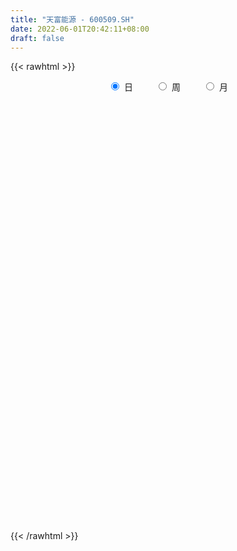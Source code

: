 ```yaml
---
title: "天富能源 - 600509.SH"
date: 2022-06-01T20:42:11+08:00
draft: false
---
```

{{< rawhtml >}}
    <div style="text-align: center">
        <label style="padding: 1rem;"><input style="margin-right: .5rem" type="radio" name="period" value="D" checked onclick="period_change(this)">日</label>
        <label style="padding: 1rem;"><input style="margin-right: .5rem" type="radio" name="period" value="W" onclick="period_change(this)">周</label>
        <label style="padding: 1rem;"><input style="margin-right: .5rem" type="radio" name="period" value="M" onclick="period_change(this)">月</label>
    </div>
    <div id="chart" style="height: 700px;"></div> 
    <script type="text/javascript">
        const D_v = [884917.29,631016.15,464635.02,391320.01,1290949.28,841460.16,574948.9,507316.37,595468.2,538349.65,444461.77,342077.34,1594194.5900000001,1120202.8400000001,1027585.2,1091923.3200000001,781775.29,511462.67,1056132.4099999999,1153381.0600000001,1199100.51,1181464.71,1208939.29,950663.75,578249.17,763203.73,773101.7,671667.87,688073.53,366435.05,369930.2,399653.58,248422.92,305743.71,356455.56,280424.7,440524.96,346169.77,228036.22,283719.93,508713.0,232391.09,351253.41,323186.83,307167.53,260019.95,326303.29,298423.24,284283.05,243541.0,211247.11,229527.28,251753.69,334461.56,617211.29,542756.33,403833.24,339210.02,368055.19,478591.23,378265.58,316733.4,333251.32,248825.0,228998.14,524420.9300000001,783477.01,471767.17,348423.51,306252.73,329726.65,345090.45,335716.74,663218.1800000001,617576.83,450016.2,777203.13,622036.22,613549.87,592774.29,422802.21,379549.9,380184.16,513952.51,653234.3100000001,901571.4399999999,676911.3,532443.1800000001,620631.75,444225.55,420343.0,370107.37,347658.21,271302.48,309789.47,262201.15,163133.04,150670.15,213965.17,336249.02,269523.34,201757.57,169601.85,173918.37,169937.09,171649.82,187902.42,121685.63,156754.66,179640.89,95499.28,103789.72,156687.34,89373.39,304805.42,223782.09,129486.18,101216.34,122473.9,126495.99,232696.14,137577.0,144627.51,187226.94,160569.66,217820.61,191050.57,148225.78,148457.11,127317.1,143644.68,113613.12,132057.47,203853.37,187873.04,88046.22,113040.62,118019.13,107433.0,82011.0,309807.51,180350.26,409783.2,232982.0,139801.38,228560.1,284268.65,264363.38,182048.13,198664.38,133245.1,88703.24,182069.18,611596.58,291084.0,148524.0,204818.62,96506.47,127790.0,179178.74,85320.0,156742.0,89216.3,82824.99,67700.0,104982.0,44162.0,46117.28,124630.27,52622.8,238078.81,116043.0,103707.06,132928.43,83510.0,75920.0,77546.0,66026.44,43880.0,50923.13,59292.41,44429.41,55597.21,90412.24,76158.3,159415.73,101056.63,323403.32,555526.37,285307.85,441682.45,297919.84,163096.2,139389.45,244615.1,195136.85,147000.99,97792.0,135716.78,137970.4,103763.0,143210.41,97735.2,74040.96,83893.65,72433.13,52190.0,60310.05,40465.0,70112.02,49459.01,48468.3,62848.09,120152.93,214123.09,129990.21,85570.93,96668.93,63821.67,78255.93,50834.0,93621.08,64929.94,86155.62,62765.34,109584.13,83105.41,91982.58,53431.0,73838.17,137274.92,76887.01,68582.99,59225.39,69934.0,76709.01,47775.03,45776.3,34556.0,39610.0,51938.69,78098.61,243593.97,302125.98,154697.0,171602.0,93628.42,102433.14,112444.71,90041.0]
const D_histogram = [0.0,-0.0101980627,-0.0243157008,-0.0324492065,-0.0057374557,-0.0025493226,0.0061294711,-0.0007071996,0.0092246719,0.0036362959,-0.0139542949,0.0160674877,0.0411808582,0.0751899514,0.0975234311,0.116883037,0.0954896645,0.0679449275,0.0798959371,0.1043191088,0.1210271637,0.11070714,0.1270800662,0.1195197817,0.097720714,0.0857604895,0.0325927586,-0.0048060817,-0.072412046,-0.1157326767,-0.1259999195,-0.1223698901,-0.1214151221,-0.1104360611,-0.1158722747,-0.1131345746,-0.0923957491,-0.0829487476,-0.0802472364,-0.0715215596,-0.0937759933,-0.1008826262,-0.0953397312,-0.0755598599,-0.0713337407,-0.0743626615,-0.0752288658,-0.0955824808,-0.0847459472,-0.0655839514,-0.0478023313,-0.0451108041,-0.0257504903,-0.0051950093,0.0367418732,0.0763963518,0.0913075586,0.0992930332,0.1022926723,0.1113495441,0.1068818151,0.0862696092,0.0838638534,0.0698301598,0.0580192853,0.0697865444,0.0917271442,0.0874143143,0.0743313138,0.060734993,0.0480294241,0.0249515597,-0.0047509016,0.0127401262,0.0288708708,0.0343031404,0.0626611629,0.0750412625,0.0759485135,0.0522133743,0.0326652153,-0.0081972183,-0.016224079,-0.0395885477,-0.0284934629,0.0049598754,0.0104568218,-0.0076243386,-0.0701510565,-0.0811547265,-0.1120716106,-0.1146647886,-0.1016606399,-0.1029429184,-0.1147923358,-0.1355731133,-0.1375791741,-0.1376097006,-0.1226850504,-0.0925077697,-0.0656287141,-0.0529253884,-0.0553960269,-0.0447854562,-0.0391935183,-0.0407800307,-0.0537096861,-0.0518889657,-0.0388856452,-0.040526144,-0.0371268541,-0.0255568859,-0.0253683784,-0.0150348429,0.0209334419,0.0442324435,0.0544393373,0.062801154,0.0681486821,0.0698949083,0.0806202431,0.0789967503,0.0810254877,0.078032406,0.0725089726,0.068714732,0.0564739518,0.0432810705,0.021149904,0.0079300504,0.0067141571,-0.0016075128,0.0007350164,0.0007027114,-0.0046470614,-0.0060187416,-0.0060877601,-0.0097900385,-0.0085332378,-0.0105963834,0.0045371969,0.0136912674,0.0307117766,0.0319170996,0.030093783,0.0321427547,0.035799955,0.0197701974,0.0145324644,-0.0009303575,-0.0156075937,-0.0213293424,-0.0166221712,0.0129198951,0.0194356565,0.0207057609,0.0083633892,-0.0003958935,-0.0038965805,-0.0128433617,-0.0183236052,-0.0308746929,-0.0343657976,-0.0344696509,-0.0336427866,-0.037942823,-0.0394008174,-0.0395494186,-0.064306452,-0.0756016066,-0.113432586,-0.1343833528,-0.1280331293,-0.0988686602,-0.0720244111,-0.0478774928,-0.031683321,-0.0206123126,-0.0113712549,0.0007315477,0.0076101538,0.0153036382,0.0230696874,0.0240397627,0.0302172584,0.0284169558,0.0324949333,0.0693255915,0.088220196,0.0972339781,0.1178676413,0.107419881,0.0880045699,0.057404008,0.053174876,0.0457918714,0.0316093278,0.0080928035,-0.0258033388,-0.0388424564,-0.0450566761,-0.0318866662,-0.023777307,-0.0147435419,-0.0049321617,-0.0066236543,-0.0084012143,-0.0018240926,-0.0018382239,-0.0021496346,-0.0026261502,-0.0012606551,0.0050197283,0.0082964095,0.0235396363,0.0294761193,0.034944523,0.033371469,0.0286677206,0.0183538927,0.0069371411,0.0120043648,0.0047742499,-0.0123481721,-0.0251725213,-0.062653047,-0.1013546403,-0.104738404,-0.104714833,-0.0825347043,-0.0716925923,-0.070276419,-0.0587278895,-0.0444910188,-0.0324049474,-0.0177594333,-0.005427858,0.0041811383,0.0102940724,0.0183390666,0.025855155,0.0357776837,0.0600085321,0.080313386,0.0918046249,0.0995127362,0.0914552422,0.0794737039,0.0705850194,0.061387251]
const D_fast = [0.0,-0.0127475783,-0.0329441417,-0.049189949,-0.0239125621,-0.0213617597,-0.0111505981,-0.0181640688,-0.0059260293,-0.0106053314,-0.0316844959,0.0023541587,0.0377627438,0.0905693247,0.1372836622,0.1858640274,0.188343071,0.1777845659,0.2097095597,0.2602125086,0.3071773545,0.3245341158,0.3726770585,0.3949967195,0.3976278303,0.4071077282,0.3620881869,0.3234878262,0.2377788504,0.1655250505,0.1237578279,0.0967953847,0.0673963722,0.0507664179,0.0163621356,-0.0091838079,-0.0115439197,-0.022834105,-0.0401944029,-0.049349116,-0.0950475481,-0.1273748376,-0.1456668754,-0.1447769691,-0.158384285,-0.1800038712,-0.199677292,-0.2439265272,-0.2542764804,-0.2515104724,-0.2456794352,-0.254265609,-0.2413429178,-0.2220861891,-0.1709638382,-0.1122102718,-0.0744721753,-0.0416634424,-0.0130906353,0.0238036226,0.0460563474,0.0470115439,0.0655717514,0.0689955977,0.0716895446,0.1009034397,0.1457758256,0.1633165743,0.1688164022,0.1704038297,0.1697056167,0.1528656423,0.1219754556,0.1426515149,0.1659999772,0.1800080319,0.2240313451,0.2551717604,0.2750661397,0.2643843441,0.253002489,0.2100907508,0.1980078704,0.1647462647,0.1687179837,0.2034112909,0.2115224427,0.1915351976,0.1114707156,0.080178364,0.0212435773,-0.0100157978,-0.0224268091,-0.0494448173,-0.0899923186,-0.1446663745,-0.1810672288,-0.2155001804,-0.2312467928,-0.2241964545,-0.2137245775,-0.2142525988,-0.2305722441,-0.2311580374,-0.235364479,-0.2471459991,-0.2735030761,-0.2846545971,-0.2813726879,-0.2931447227,-0.2990271463,-0.2938463996,-0.2999999867,-0.2934251619,-0.2522235167,-0.2178664042,-0.1940496761,-0.1699875708,-0.1476028722,-0.1283829189,-0.0975025234,-0.0793768286,-0.0570917192,-0.0405766994,-0.0279728896,-0.0145884473,-0.0127107396,-0.0150833533,-0.0319270437,-0.0431643847,-0.0427017387,-0.0514252868,-0.0488990036,-0.0487556306,-0.0552671689,-0.0581435345,-0.0597344929,-0.065884281,-0.0667607898,-0.0714730312,-0.0552051517,-0.0426282643,-0.017929811,-0.008745213,-0.003045084,0.0070395765,0.0196467654,0.0085595572,0.0069549404,-0.008740471,-0.0273196056,-0.0383736898,-0.0378220614,-0.0050500214,0.0063246542,0.0127711987,0.0025196744,-0.0063385817,-0.0108134138,-0.0229710355,-0.0330321802,-0.0533019412,-0.0653844953,-0.0741057614,-0.0816895936,-0.0954753358,-0.1067835345,-0.1168194904,-0.1576531369,-0.1878486931,-0.2540378189,-0.3085844239,-0.3342424828,-0.3297951787,-0.3209570324,-0.3087794872,-0.3005061457,-0.2945882155,-0.2881899715,-0.275904282,-0.2671231375,-0.2556037435,-0.2420702724,-0.2350902564,-0.2213584461,-0.2160545098,-0.203852799,-0.1496907429,-0.1087410894,-0.0754188128,-0.0253182393,-0.0089110293,-0.0063251979,-0.0225747579,-0.0135101709,-0.0094452076,-0.0157254192,-0.0372187426,-0.0775657197,-0.1003154514,-0.11779384,-0.1125954968,-0.1104304643,-0.1050825846,-0.0965042449,-0.0998516511,-0.1037295147,-0.0976084161,-0.0980821034,-0.0989309228,-0.1000639759,-0.0990136445,-0.0914783291,-0.0861275455,-0.0649994097,-0.0516938969,-0.0374893624,-0.0307195492,-0.0282563673,-0.0339817221,-0.0436641884,-0.0355958735,-0.041632426,-0.061841891,-0.0809593706,-0.134103158,-0.1981434113,-0.227711776,-0.2538669133,-0.2523204607,-0.2594014967,-0.2755544282,-0.278687871,-0.2755737551,-0.2715889205,-0.2613832648,-0.250408654,-0.2397543731,-0.2310679209,-0.2184381601,-0.204458283,-0.1855913333,-0.1463583518,-0.1059751515,-0.0715327564,-0.038946461,-0.0241401445,-0.0162532567,-0.0074956864,-0.0013466421]
const D_slow = [0.0,-0.0025495157,-0.0086284409,-0.0167407425,-0.0181751064,-0.0188124371,-0.0172800693,-0.0174568692,-0.0151507012,-0.0142416272,-0.017730201,-0.013713329,-0.0034181145,0.0153793734,0.0397602311,0.0689809904,0.0928534065,0.1098396384,0.1298136227,0.1558933999,0.1861501908,0.2138269758,0.2455969923,0.2754769378,0.2999071163,0.3213472386,0.3294954283,0.3282939079,0.3101908964,0.2812577272,0.2497577473,0.2191652748,0.1888114943,0.161202479,0.1322344103,0.1039507667,0.0808518294,0.0601146425,0.0400528334,0.0221724435,-0.0012715548,-0.0264922113,-0.0503271441,-0.0692171091,-0.0870505443,-0.1056412097,-0.1244484261,-0.1483440463,-0.1695305332,-0.185926521,-0.1978771038,-0.2091548049,-0.2155924275,-0.2168911798,-0.2077057115,-0.1886066235,-0.1657797339,-0.1409564756,-0.1153833075,-0.0875459215,-0.0608254677,-0.0392580654,-0.018292102,-0.0008345621,0.0136702592,0.0311168953,0.0540486814,0.07590226,0.0944850884,0.1096688367,0.1216761927,0.1279140826,0.1267263572,0.1299113887,0.1371291064,0.1457048915,0.1613701823,0.1801304979,0.1991176262,0.2121709698,0.2203372737,0.2182879691,0.2142319493,0.2043348124,0.1972114467,0.1984514155,0.2010656209,0.1991595363,0.1816217722,0.1613330905,0.1333151879,0.1046489908,0.0792338308,0.0534981012,0.0248000172,-0.0090932611,-0.0434880547,-0.0778904798,-0.1085617424,-0.1316886848,-0.1480958634,-0.1613272105,-0.1751762172,-0.1863725812,-0.1961709608,-0.2063659684,-0.21979339,-0.2327656314,-0.2424870427,-0.2526185787,-0.2619002922,-0.2682895137,-0.2746316083,-0.278390319,-0.2731569585,-0.2620988477,-0.2484890133,-0.2327887248,-0.2157515543,-0.1982778272,-0.1781227665,-0.1583735789,-0.138117207,-0.1186091055,-0.1004818623,-0.0833031793,-0.0691846914,-0.0583644237,-0.0530769477,-0.0510944351,-0.0494158958,-0.049817774,-0.04963402,-0.0494583421,-0.0506201075,-0.0521247929,-0.0536467329,-0.0560942425,-0.0582275519,-0.0608766478,-0.0597423486,-0.0563195317,-0.0486415876,-0.0406623127,-0.0331388669,-0.0251031782,-0.0161531895,-0.0112106402,-0.0075775241,-0.0078101134,-0.0117120119,-0.0170443475,-0.0211998903,-0.0179699165,-0.0131110023,-0.0079345621,-0.0058437148,-0.0059426882,-0.0069168333,-0.0101276737,-0.014708575,-0.0224272483,-0.0310186977,-0.0396361104,-0.048046807,-0.0575325128,-0.0673827171,-0.0772700718,-0.0933466848,-0.1122470865,-0.140605233,-0.1742010711,-0.2062093535,-0.2309265185,-0.2489326213,-0.2609019945,-0.2688228247,-0.2739759029,-0.2768187166,-0.2766358297,-0.2747332912,-0.2709073817,-0.2651399598,-0.2591300192,-0.2515757045,-0.2444714656,-0.2363477323,-0.2190163344,-0.1969612854,-0.1726527909,-0.1431858806,-0.1163309103,-0.0943297678,-0.0799787658,-0.0666850468,-0.055237079,-0.047334747,-0.0453115462,-0.0517623809,-0.061472995,-0.072737164,-0.0807088305,-0.0866531573,-0.0903390428,-0.0915720832,-0.0932279968,-0.0953283004,-0.0957843235,-0.0962438795,-0.0967812882,-0.0974378257,-0.0977529895,-0.0964980574,-0.094423955,-0.0885390459,-0.0811700161,-0.0724338854,-0.0640910181,-0.056924088,-0.0523356148,-0.0506013295,-0.0476002383,-0.0464066759,-0.0494937189,-0.0557868492,-0.071450111,-0.0967887711,-0.1229733721,-0.1491520803,-0.1697857564,-0.1877089045,-0.2052780092,-0.2199599816,-0.2310827363,-0.2391839731,-0.2436238315,-0.244980796,-0.2439355114,-0.2413619933,-0.2367772266,-0.2303134379,-0.221369017,-0.2063668839,-0.1862885375,-0.1633373812,-0.1384591972,-0.1155953866,-0.0957269607,-0.0780807058,-0.0627338931]
const D_data = [['2021-05-21', 6.262, 6.6215, 6.242, 6.7314],['2021-05-24', 6.6215, 6.4617, 6.4418, 6.7114],['2021-05-25', 6.4118, 6.3319, 6.2021, 6.5017],['2021-05-26', 6.3119, 6.3219, 6.232, 6.4617],['2021-05-27', 6.3419, 6.7913, 6.242, 6.9511],['2021-05-28', 6.6814, 6.5716, 6.5416, 6.9411],['2021-05-31', 6.7314, 6.6715, 6.5516, 6.7913],['2021-06-01', 6.6415, 6.4817, 6.3419, 6.6715],['2021-06-02', 6.4817, 6.7014, 6.4218, 6.7314],['2021-06-03', 6.7014, 6.5217, 6.4418, 6.7314],['2021-06-04', 6.5516, 6.3019, 6.2919, 6.6015],['2021-06-07', 6.7214, 6.9311, 6.7214, 6.9311],['2021-06-08', 7.3406, 7.041, 6.8512, 7.5903],['2021-06-09', 7.2208, 7.3606, 7.041, 7.5204],['2021-06-10', 7.1409, 7.4405, 7.0809, 7.6003],['2021-06-11', 7.2907, 7.6103, 7.2907, 7.9798],['2021-06-15', 7.4904, 7.1908, 7.051, 7.6902],['2021-06-16', 7.1009, 7.061, 7.021, 7.3506],['2021-06-17', 7.1009, 7.5903, 6.8912, 7.7701],['2021-06-18', 7.7401, 7.9398, 7.5703, 8.1895],['2021-06-21', 7.9798, 8.0697, 7.82, 8.4891],['2021-06-22', 7.7501, 7.8699, 7.3905, 7.9199],['2021-06-23', 7.7001, 8.3493, 7.6902, 8.6389],['2021-06-24', 8.3893, 8.2095, 8.0996, 8.6489],['2021-06-25', 8.0597, 8.0797, 7.9398, 8.3893],['2021-06-28', 8.3593, 8.2295, 8.1296, 8.5391],['2021-06-29', 8.3193, 7.6302, 7.6103, 8.3193],['2021-06-30', 7.6602, 7.6402, 7.4105, 7.8699],['2021-07-01', 7.5104, 6.9911, 6.9411, 7.5703],['2021-07-02', 6.9311, 6.9611, 6.8113, 7.0809],['2021-07-05', 6.9211, 7.1708, 6.9211, 7.2108],['2021-07-06', 7.2307, 7.2607, 7.1009, 7.4205],['2021-07-07', 7.1708, 7.1708, 7.1209, 7.2607],['2021-07-08', 7.1808, 7.2607, 7.1508, 7.2907],['2021-07-09', 7.18, 7.0, 6.9, 7.19],['2021-07-12', 7.04, 7.02, 7.0, 7.14],['2021-07-13', 7.06, 7.24, 6.9, 7.24],['2021-07-14', 7.2, 7.12, 7.09, 7.34],['2021-07-15', 7.1, 7.01, 6.9, 7.1],['2021-07-16', 6.91, 7.06, 6.89, 7.18],['2021-07-19', 7.01, 6.57, 6.53, 7.02],['2021-07-20', 6.5, 6.6, 6.38, 6.61],['2021-07-21', 6.57, 6.67, 6.46, 6.71],['2021-07-22', 6.71, 6.84, 6.63, 6.85],['2021-07-23', 6.84, 6.64, 6.56, 6.89],['2021-07-26', 6.58, 6.48, 6.35, 6.71],['2021-07-27', 6.48, 6.42, 6.3, 6.69],['2021-07-28', 6.3, 6.03, 5.9, 6.37],['2021-07-29', 6.13, 6.3, 6.1, 6.35],['2021-07-30', 6.33, 6.4, 6.25, 6.48],['2021-08-02', 6.38, 6.41, 6.26, 6.43],['2021-08-03', 6.4, 6.21, 6.17, 6.44],['2021-08-04', 6.2, 6.42, 6.19, 6.43],['2021-08-05', 6.42, 6.5, 6.33, 6.66],['2021-08-06', 6.51, 6.92, 6.39, 7.08],['2021-08-09', 6.86, 7.13, 6.81, 7.25],['2021-08-10', 7.15, 7.01, 6.92, 7.19],['2021-08-11', 6.91, 7.04, 6.88, 7.12],['2021-08-12', 7.06, 7.07, 7.01, 7.3],['2021-08-13', 7.06, 7.25, 6.99, 7.29],['2021-08-16', 7.25, 7.17, 7.15, 7.43],['2021-08-17', 7.11, 6.97, 6.94, 7.2],['2021-08-18', 6.92, 7.2, 6.91, 7.28],['2021-08-19', 7.26, 7.07, 6.99, 7.27],['2021-08-20', 7.02, 7.08, 6.91, 7.22],['2021-08-23', 7.15, 7.43, 7.03, 7.47],['2021-08-24', 7.41, 7.72, 7.35, 7.77],['2021-08-25', 7.8, 7.52, 7.47, 7.84],['2021-08-26', 7.45, 7.44, 7.41, 7.63],['2021-08-27', 7.38, 7.43, 7.3, 7.48],['2021-08-30', 7.38, 7.43, 7.33, 7.59],['2021-08-31', 7.35, 7.25, 7.09, 7.37],['2021-09-01', 7.19, 7.05, 6.95, 7.44],['2021-09-02', 7.03, 7.63, 6.97, 7.67],['2021-09-03', 7.6, 7.74, 7.52, 7.89],['2021-09-06', 7.76, 7.71, 7.52, 7.94],['2021-09-07', 7.72, 8.15, 7.63, 8.15],['2021-09-08', 8.1, 8.14, 8.02, 8.35],['2021-09-09', 8.15, 8.12, 8.06, 8.32],['2021-09-10', 7.93, 7.83, 7.76, 8.18],['2021-09-13', 8.01, 7.83, 7.52, 8.03],['2021-09-14', 7.79, 7.44, 7.41, 7.9],['2021-09-15', 7.4, 7.74, 7.4, 7.85],['2021-09-16', 7.95, 7.47, 7.45, 8.1],['2021-09-17', 7.45, 7.87, 7.45, 8.21],['2021-09-22', 7.73, 8.29, 7.72, 8.31],['2021-09-23', 8.28, 8.08, 7.95, 8.38],['2021-09-24', 8.02, 7.78, 7.71, 8.22],['2021-09-27', 7.85, 7.0, 7.0, 8.04],['2021-09-28', 6.83, 7.41, 6.83, 7.43],['2021-09-29', 7.38, 6.99, 6.87, 7.49],['2021-09-30', 7.0, 7.18, 6.99, 7.37],['2021-10-08', 7.34, 7.33, 7.23, 7.6],['2021-10-11', 7.48, 7.11, 7.03, 7.52],['2021-10-12', 7.04, 6.86, 6.64, 7.17],['2021-10-13', 6.8, 6.56, 6.4, 6.89],['2021-10-14', 6.52, 6.62, 6.43, 6.72],['2021-10-15', 6.67, 6.52, 6.45, 6.67],['2021-10-18', 6.5, 6.63, 6.44, 6.66],['2021-10-19', 6.81, 6.84, 6.62, 6.96],['2021-10-20', 6.75, 6.87, 6.67, 6.94],['2021-10-21', 6.83, 6.73, 6.68, 6.86],['2021-10-22', 6.69, 6.5, 6.5, 6.75],['2021-10-25', 6.54, 6.62, 6.47, 6.66],['2021-10-26', 6.57, 6.54, 6.51, 6.66],['2021-10-27', 6.5, 6.4, 6.36, 6.56],['2021-10-28', 6.43, 6.15, 6.14, 6.43],['2021-10-29', 6.15, 6.23, 6.1, 6.27],['2021-11-01', 6.23, 6.34, 6.2, 6.35],['2021-11-02', 6.36, 6.12, 6.06, 6.4],['2021-11-03', 6.1, 6.12, 6.06, 6.19],['2021-11-04', 6.1, 6.2, 6.07, 6.22],['2021-11-05', 6.19, 6.03, 6.03, 6.2],['2021-11-08', 6.02, 6.13, 6.0, 6.14],['2021-11-09', 6.14, 6.54, 6.14, 6.55],['2021-11-10', 6.41, 6.53, 6.4, 6.65],['2021-11-11', 6.53, 6.46, 6.44, 6.53],['2021-11-12', 6.47, 6.5, 6.42, 6.51],['2021-11-15', 6.47, 6.52, 6.35, 6.55],['2021-11-16', 6.51, 6.52, 6.44, 6.58],['2021-11-17', 6.5, 6.7, 6.46, 6.8],['2021-11-18', 6.7, 6.61, 6.6, 6.79],['2021-11-19', 6.59, 6.7, 6.51, 6.76],['2021-11-22', 6.66, 6.68, 6.62, 6.76],['2021-11-23', 6.68, 6.67, 6.63, 6.74],['2021-11-24', 6.77, 6.71, 6.68, 6.85],['2021-11-25', 6.68, 6.6, 6.58, 6.87],['2021-11-26', 6.56, 6.55, 6.5, 6.69],['2021-11-29', 6.46, 6.36, 6.33, 6.49],['2021-11-30', 6.35, 6.38, 6.32, 6.48],['2021-12-01', 6.35, 6.49, 6.31, 6.5],['2021-12-02', 6.48, 6.37, 6.35, 6.52],['2021-12-03', 6.37, 6.48, 6.32, 6.52],['2021-12-06', 6.5, 6.45, 6.44, 6.63],['2021-12-07', 6.45, 6.36, 6.18, 6.5],['2021-12-08', 6.36, 6.38, 6.34, 6.43],['2021-12-09', 6.4, 6.38, 6.33, 6.46],['2021-12-10', 6.35, 6.31, 6.29, 6.45],['2021-12-13', 6.3, 6.35, 6.28, 6.44],['2021-12-14', 6.34, 6.29, 6.27, 6.34],['2021-12-15', 6.29, 6.53, 6.27, 6.62],['2021-12-16', 6.55, 6.52, 6.45, 6.58],['2021-12-17', 6.5, 6.7, 6.42, 6.72],['2021-12-20', 6.7, 6.57, 6.51, 6.74],['2021-12-21', 6.52, 6.55, 6.42, 6.63],['2021-12-22', 6.55, 6.62, 6.54, 6.74],['2021-12-23', 6.58, 6.68, 6.5, 6.7],['2021-12-24', 6.62, 6.42, 6.42, 6.71],['2021-12-27', 6.42, 6.51, 6.38, 6.66],['2021-12-28', 6.54, 6.33, 6.28, 6.56],['2021-12-29', 6.34, 6.25, 6.21, 6.35],['2021-12-30', 6.29, 6.29, 6.23, 6.33],['2021-12-31', 6.31, 6.4, 6.29, 6.54],['2022-01-04', 6.4, 6.8, 6.37, 7.04],['2022-01-05', 6.81, 6.62, 6.58, 6.89],['2022-01-06', 6.62, 6.59, 6.52, 6.66],['2022-01-07', 6.58, 6.4, 6.4, 6.63],['2022-01-10', 6.35, 6.39, 6.34, 6.43],['2022-01-11', 6.4, 6.42, 6.36, 6.53],['2022-01-12', 6.4, 6.31, 6.28, 6.44],['2022-01-13', 6.31, 6.3, 6.27, 6.33],['2022-01-14', 6.28, 6.14, 6.14, 6.29],['2022-01-17', 6.14, 6.18, 6.08, 6.19],['2022-01-18', 6.18, 6.18, 6.12, 6.23],['2022-01-19', 6.18, 6.16, 6.13, 6.21],['2022-01-20', 6.16, 6.05, 5.98, 6.18],['2022-01-21', 6.03, 6.03, 5.98, 6.06],['2022-01-24', 6.03, 6.0, 5.99, 6.1],['2022-01-25', 5.99, 5.57, 5.57, 6.0],['2022-01-26', 5.57, 5.57, 5.51, 5.64],['2022-01-27', 5.34, 5.01, 5.01, 5.36],['2022-01-28', 4.92, 4.94, 4.75, 5.04],['2022-02-07', 5.06, 5.11, 5.0, 5.13],['2022-02-08', 5.14, 5.37, 5.12, 5.39],['2022-02-09', 5.37, 5.39, 5.28, 5.42],['2022-02-10', 5.41, 5.41, 5.36, 5.45],['2022-02-11', 5.41, 5.35, 5.32, 5.45],['2022-02-14', 5.35, 5.3, 5.25, 5.38],['2022-02-15', 5.31, 5.28, 5.26, 5.35],['2022-02-16', 5.28, 5.33, 5.28, 5.4],['2022-02-17', 5.33, 5.28, 5.27, 5.38],['2022-02-18', 5.26, 5.3, 5.23, 5.31],['2022-02-21', 5.29, 5.32, 5.26, 5.33],['2022-02-22', 5.3, 5.24, 5.19, 5.31],['2022-02-23', 5.25, 5.31, 5.2, 5.31],['2022-02-24', 5.3, 5.21, 5.15, 5.48],['2022-02-25', 5.21, 5.28, 5.17, 5.31],['2022-02-28', 5.33, 5.81, 5.3, 5.81],['2022-03-01', 5.95, 5.77, 5.72, 6.16],['2022-03-02', 5.85, 5.77, 5.7, 5.95],['2022-03-03', 5.73, 6.06, 5.73, 6.11],['2022-03-04', 6.03, 5.77, 5.7, 6.03],['2022-03-07', 5.78, 5.64, 5.6, 5.85],['2022-03-08', 5.57, 5.41, 5.36, 5.61],['2022-03-09', 5.43, 5.68, 5.37, 5.7],['2022-03-10', 5.67, 5.64, 5.56, 5.76],['2022-03-11', 5.5, 5.52, 5.36, 5.54],['2022-03-14', 5.47, 5.31, 5.31, 5.48],['2022-03-15', 5.31, 5.01, 4.91, 5.31],['2022-03-16', 5.07, 5.11, 4.78, 5.15],['2022-03-17', 5.2, 5.1, 5.07, 5.23],['2022-03-18', 5.11, 5.32, 5.08, 5.33],['2022-03-21', 5.3, 5.28, 5.2, 5.35],['2022-03-22', 5.27, 5.31, 5.22, 5.38],['2022-03-23', 5.33, 5.35, 5.31, 5.43],['2022-03-24', 5.31, 5.21, 5.21, 5.34],['2022-03-25', 5.21, 5.18, 5.18, 5.26],['2022-03-28', 5.15, 5.28, 5.09, 5.33],['2022-03-29', 5.3, 5.2, 5.17, 5.3],['2022-03-30', 5.26, 5.18, 5.1, 5.26],['2022-03-31', 5.16, 5.16, 5.14, 5.23],['2022-04-01', 5.15, 5.17, 5.09, 5.18],['2022-04-06', 5.14, 5.24, 5.12, 5.26],['2022-04-07', 5.24, 5.22, 5.19, 5.4],['2022-04-08', 5.2, 5.42, 5.1, 5.68],['2022-04-11', 5.34, 5.37, 5.33, 5.49],['2022-04-12', 5.35, 5.41, 5.23, 5.42],['2022-04-13', 5.44, 5.35, 5.35, 5.52],['2022-04-14', 5.35, 5.31, 5.28, 5.38],['2022-04-15', 5.2, 5.21, 5.16, 5.38],['2022-04-18', 5.18, 5.14, 5.12, 5.24],['2022-04-19', 5.15, 5.33, 5.14, 5.44],['2022-04-20', 5.28, 5.17, 5.16, 5.35],['2022-04-21', 5.16, 4.97, 4.96, 5.23],['2022-04-22', 4.95, 4.92, 4.86, 5.03],['2022-04-25', 4.82, 4.43, 4.43, 4.84],['2022-04-26', 4.49, 4.13, 4.13, 4.49],['2022-04-27', 4.08, 4.36, 4.02, 4.38],['2022-04-28', 4.32, 4.29, 4.23, 4.38],['2022-04-29', 4.36, 4.53, 4.33, 4.55],['2022-05-05', 4.42, 4.39, 4.37, 4.53],['2022-05-06', 4.3, 4.22, 4.18, 4.33],['2022-05-09', 4.27, 4.3, 4.2, 4.33],['2022-05-10', 4.29, 4.33, 4.22, 4.36],['2022-05-11', 4.32, 4.31, 4.3, 4.44],['2022-05-12', 4.34, 4.36, 4.31, 4.45],['2022-05-13', 4.38, 4.36, 4.34, 4.4],['2022-05-16', 4.4, 4.35, 4.33, 4.4],['2022-05-17', 4.35, 4.32, 4.27, 4.35],['2022-05-18', 4.31, 4.36, 4.31, 4.38],['2022-05-19', 4.31, 4.38, 4.25, 4.39],['2022-05-20', 4.38, 4.45, 4.38, 4.5],['2022-05-23', 4.46, 4.73, 4.43, 4.9],['2022-05-24', 4.7, 4.83, 4.66, 5.1],['2022-05-25', 4.84, 4.85, 4.68, 4.88],['2022-05-26', 4.86, 4.91, 4.72, 5.02],['2022-05-27', 4.88, 4.77, 4.76, 4.89],['2022-05-30', 4.8, 4.72, 4.68, 4.81],['2022-05-31', 4.74, 4.75, 4.7, 4.81],['2022-06-01', 4.73, 4.74, 4.65, 4.78]]
const W_v = [1415088.51,985823.21,893646.46,656769.01,327989.29,376352.6900000001,409425.02,393525.3199999999,333750.49,682963.64,295928.01,244055.73,211284.16,157043.05,218583.14,152441.27,220255.0,195072.81,138986.2,200862.42,205332.43,324906.1900000001,270618.82,184094.5,171596.46,185571.14,168190.13,213332.03,207811.67,59917.0,39126.0,131901.86,209569.73,196956.45,225198.1,167133.24,198600.05,191267.27,136661.75,123898.3,136624.1,115160.66,155484.51,259108.45,142649.17,102203.11,119646.41,159281.76,127253.83,110994.69,170453.7,266428.84,480812.64,845972.6699999999,912551.09,445518.49,190029.92,195758.41,116789.0,218829.66,313351.59,176891.87,252488.68,157235.93,205317.58,167670.15,190949.31,318930.81,213165.34,184366.74,169726.31,111735.46,118843.7,118428.5,58454.27,194471.78,243226.98,154972.53,145325.99,193236.93,567178.6899999999,2342848.0900000003,2045649.9000000001,930782.7,2077818.6899999999,2092737.4399999999,1172601.27,1234168.6499999999,1150170.0600000001,1625034.4300000002,283106.0,532574.8100000001,1688063.2000000002,1280896.8099999998,925842.36,480781.69,1173732.29,3225193.5499999998,2918944.3999999999,880246.7699999999,580872.96,573289.1899999999,427371.61,371829.7,393829.28,327926.57,512587.27,862171.5800000001,459376.65,574918.1899999999,421907.33,309409.02,39962.0,161380.15,230882.92,151875.76,212249.31,162324.34,153084.62,168259.59,217333.07,253095.76,141679.39,228784.1,226061.99,261481.03,421237.76,240196.85,274787.44,292627.22,346497.07,603882.72,905488.9999999999,369460.38,499132.27,298575.33,186214.27,166587.72,152842.62,133751.15,159102.94,187501.57,151658.26,203278.27,749483.79,1252226.1099999999,702203.16,348142.65,268171.59,103533.33,272707.96,813978.1499999999,761951.72,711142.6299999999,484263.03,548565.83,693939.87,1741793.78,525411.6000000001,450950.09,1113555.8800000001,658654.89,929841.52,378701.98,190453.34,1135034.1499999999,1402964.21,447140.36,370202.1,462484.5299999999,409821.33,662087.39,376447.57,4102269.5499999998,4960010.5300000003,3792572.4799999995,2614640.6100000003,3738288.3999999999,1851130.0099999998,1465474.8599999999,1822190.28,1596021.79,402508.0800000001,314051.35,1061901.3500000001,1156180.1099999999,2427619.96,2475093.8399999999,3624656.6600000001,7111880.9199999999,6239816.4300000006,4332348.6200000001,3373026.1800000002,1790794.1100000001,1053540.4399999999,2567784.4699999997,3537509.9399999999,3619380.6200000001,2660544.8900000001,5175983.290000001,3502751.4300000002,5118417.4299999997,3262481.8799999999,1680205.9700000002,1578875.5800000001,1722711.8600000001,1412570.53,1644200.9300000002,2132446.0099999998,1506073.4399999999,2434341.3500000001,2291328.8500000001,3055579.71,2349723.0899999999,2110925.9199999999,1855307.6699999999,347658.21,1157096.29,1191096.9500000002,825093.33,692371.89,848663.42,763870.54,904893.5600000001,665089.48,710832.38,1089384.97,1149975.51,784730.03,1256023.2000000002,645537.21,388885.29,577492.1599999999,473611.49,264551.39,482640.11,1903839.8300000001,889238.59,618452.59,380292.94,268814.38,397124.11,454307.67,358305.98,411941.29,214161.93,322226.42,249979.6,965647.37,304918.85]
const W_histogram = [0.0,0.0112893447,-0.0042055259,-0.0293930954,-0.024768665,-0.0361444471,-0.03492324,-0.0408327282,-0.0407829917,-0.0425492648,-0.055921758,-0.048777377,-0.0591395554,-0.0616084785,-0.0726575977,-0.0682691479,-0.079372285,-0.1012985376,-0.0991508401,-0.1031221397,-0.0979453188,-0.065135879,-0.0485573475,-0.0272368186,-0.0165398478,-0.0123927777,0.0043842354,-0.01068974,-0.0530686287,-0.0707096668,-0.0686197364,-0.0578812186,-0.0333716312,-0.0146113423,-0.0317583637,-0.0277971696,-0.0132580862,-0.0059928973,-0.0124289677,-0.0151786282,-0.033620634,-0.0345173593,-0.0192689126,-0.0090855898,-0.017019281,-0.0182846751,-0.0303170882,-0.0590621341,-0.0640300308,-0.0668540924,-0.059884508,-0.0608409938,-0.0368630731,-0.0009696363,0.029721265,0.0307262192,0.0314068986,0.0254272061,0.0288535615,0.0347647109,0.0519975635,0.0581633281,0.0359980954,0.0047624991,-0.000058724,0.0106589691,0.0184684823,0.0481268005,0.0453788583,0.0560045965,0.0654382332,0.0614258533,0.0503260759,0.0390547532,0.0389693238,0.0470806265,0.0566252301,0.0556472276,0.0467283253,0.0541382183,0.0972956965,0.1413317347,0.1629810911,0.1773377894,0.2659430966,0.2574719418,0.2590924965,0.2447861108,0.2289406985,0.16039619,0.089336983,0.0278428647,0.0288173989,-0.012416961,-0.0328491297,-0.0619436538,-0.0675127763,-0.0140927521,-0.0000941582,-0.0007525826,-0.0181239044,-0.0266454996,-0.0310337227,-0.0503674952,-0.0817696025,-0.0908619068,-0.0801817194,-0.1135813666,-0.1196884354,-0.1061943416,-0.1070069147,-0.1165001427,-0.1211111728,-0.109393612,-0.1031100062,-0.0952212736,-0.0935365515,-0.0892465075,-0.0948130127,-0.0818307052,-0.0589863779,-0.042504621,-0.027587041,-0.0086317766,0.0023203515,0.0153222076,0.0295304691,0.02711569,0.0105176359,-0.023045804,-0.0335666824,-0.0137134269,-0.0083404554,0.0144654141,0.0157370307,0.0053170149,0.0008537954,-0.0060191808,-0.0044622662,0.0003859832,0.0057721731,0.00673917,0.0169828434,0.0209908444,0.050150333,0.0679362389,0.0704926351,0.0644851455,0.0571006041,0.0472017711,0.0501591006,0.0679186339,0.0715594622,0.0730041825,0.0702839741,0.0668502054,0.0706421858,0.0779715412,0.0742053556,0.0698820033,0.0595459657,0.0662435335,0.056982022,0.0425341535,0.0420630798,0.0541102742,0.0490300111,0.0301846545,0.007447008,-0.0076271875,-0.0132678041,-0.0056561445,-0.0060596098,0.0567437167,0.0722496017,0.1278811133,0.1321538588,0.1272977436,0.0714311582,0.0532772132,0.0468466635,-0.008094907,-0.0319016163,-0.0285038977,-0.0374859534,-0.0186160767,0.0161259146,0.0506747204,0.0812613078,0.2248535639,0.2444861241,0.1797377125,0.1224512007,0.0464322923,0.0199108051,0.0060003132,0.027481194,0.0317164588,0.0108210754,0.0759556509,0.1289534464,0.1591721714,0.0928519852,0.043157011,0.0077356793,-0.0475324747,-0.1007474691,-0.1011549163,-0.0803370607,-0.0790326303,-0.0566619006,-0.024683496,-0.002343175,0.0095995228,0.0060809603,-0.0395048401,-0.0611145998,-0.1276894872,-0.1682506952,-0.2059516861,-0.234946958,-0.2136723474,-0.1787485653,-0.1590292876,-0.1444057427,-0.1397953313,-0.1056461298,-0.0972897904,-0.0887236346,-0.0789964497,-0.0854640129,-0.091975651,-0.1605052428,-0.1682217325,-0.1663899508,-0.1563757563,-0.1088545241,-0.0872927185,-0.0797422432,-0.0773587981,-0.0698662789,-0.0428124293,-0.0341746714,-0.0425600907,-0.0674604935,-0.0961476785,-0.0967674269,-0.0827328921,-0.0453824224,-0.0176086964]
const W_fast = [0.0,0.0141116809,-0.0024345711,-0.0349704145,-0.0365381504,-0.0569500442,-0.0644596472,-0.0805773174,-0.0907233288,-0.1031269181,-0.1304798508,-0.135529814,-0.1606768814,-0.1785479241,-0.2077614427,-0.2204402799,-0.2513864882,-0.2986373752,-0.3212773878,-0.3510292223,-0.3703387311,-0.353813261,-0.3493740664,-0.3348627422,-0.3283007333,-0.3272518576,-0.3093787857,-0.3271251961,-0.382771242,-0.4180896968,-0.4331547004,-0.4368864874,-0.4207198077,-0.4056123544,-0.4306989667,-0.433687065,-0.4224625031,-0.4166955386,-0.4262388509,-0.4327831685,-0.4596303328,-0.4691563979,-0.4587251794,-0.450813254,-0.4630017655,-0.4688383284,-0.4884500135,-0.5319605929,-0.5529359973,-0.572473582,-0.5804751246,-0.5966418589,-0.5818797064,-0.5462286787,-0.5081074611,-0.4994209521,-0.4908885481,-0.4905114391,-0.4798716934,-0.4652693662,-0.4350371227,-0.414330526,-0.4274962349,-0.4575412064,-0.4623771105,-0.4489946751,-0.4365680414,-0.3948780231,-0.3862812506,-0.3616543634,-0.3358611684,-0.3245170849,-0.3230353433,-0.3245429777,-0.3148860762,-0.2950046169,-0.2713037058,-0.2583699013,-0.2556067223,-0.2346622747,-0.1671808724,-0.0878119006,-0.0254172714,0.0332738743,0.1883649556,0.2442617863,0.3106554651,0.3575456071,0.3989353695,0.3704899085,0.3217649472,0.2672315451,0.2754104289,0.2310718288,0.2024273776,0.1578469401,0.1353996236,0.1852964597,0.1992715141,0.198424944,0.1765226462,0.1613396761,0.1491930223,0.1172673759,0.0654228681,0.0336150871,0.0242498446,-0.0375451443,-0.0735743219,-0.0866288135,-0.1141931153,-0.152811379,-0.1877002023,-0.2033310445,-0.2228249403,-0.238741526,-0.2604409418,-0.2784625247,-0.3077322831,-0.3152076518,-0.307109919,-0.3012543174,-0.2932334976,-0.2764361773,-0.2649039614,-0.2480715533,-0.2264806746,-0.2221165312,-0.2360851763,-0.2754100672,-0.2943226163,-0.2778977175,-0.2746098598,-0.2481876368,-0.2429817625,-0.2520725246,-0.2563222952,-0.2647000666,-0.2642587186,-0.2593139734,-0.2524847402,-0.2498329508,-0.2353435666,-0.2260878545,-0.1843907826,-0.149620817,-0.129441262,-0.1193274653,-0.1124368557,-0.1105352458,-0.0950381412,-0.0602989495,-0.0387682556,-0.0190724897,-0.0042217046,0.0090570781,0.030509605,0.0573318456,0.0721169989,0.0852641475,0.0898146012,0.1130730525,0.1180570464,0.1142427164,0.1242874126,0.1498621756,0.1570394152,0.1457402222,0.1248643277,0.1078833353,0.0989257677,0.1051233912,0.1032050234,0.1801942791,0.2137625646,0.3013643544,0.3386755647,0.3656438854,0.3276350895,0.3228004478,0.3280815639,0.2711162667,0.2393341533,0.2356058975,0.2172523535,0.231468211,0.270241681,0.3174591668,0.3683610811,0.5681667282,0.6489208195,0.629106836,0.6024331244,0.5380222891,0.5164785031,0.5040680896,0.5324192688,0.5445836484,0.5263935338,0.610517022,0.6957531792,0.765764947,0.7226577571,0.6837520356,0.6502646238,0.583113351,0.5047114895,0.4790153131,0.4797489036,0.4612951764,0.4695004309,0.4953079616,0.5170624889,0.5314050674,0.5294067449,0.4739447345,0.4370563248,0.3385590656,0.2559351838,0.1667462714,0.07901426,0.0468707838,0.0371074245,0.0170693803,-0.0044085104,-0.0347469319,-0.0270092628,-0.042975371,-0.0565901239,-0.0666120513,-0.0944456179,-0.1239511686,-0.2326070712,-0.282378994,-0.3221447,-0.3512244446,-0.3309168434,-0.3311782174,-0.3435633029,-0.3605195573,-0.3704936078,-0.3541428655,-0.3540487755,-0.3730742175,-0.4148397437,-0.4675638483,-0.4923754534,-0.4990241417,-0.4730192776,-0.4496477256]
const W_slow = [0.0,0.0028223362,0.0017709547,-0.0055773191,-0.0117694854,-0.0208055972,-0.0295364072,-0.0397445892,-0.0499403371,-0.0605776533,-0.0745580928,-0.0867524371,-0.1015373259,-0.1169394456,-0.135103845,-0.152171132,-0.1720142032,-0.1973388376,-0.2221265476,-0.2479070826,-0.2723934123,-0.288677382,-0.3008167189,-0.3076259236,-0.3117608855,-0.3148590799,-0.3137630211,-0.3164354561,-0.3297026133,-0.34738003,-0.3645349641,-0.3790052687,-0.3873481765,-0.3910010121,-0.398940603,-0.4058898954,-0.4092044169,-0.4107026413,-0.4138098832,-0.4176045403,-0.4260096988,-0.4346390386,-0.4394562668,-0.4417276642,-0.4459824845,-0.4505536532,-0.4581329253,-0.4728984588,-0.4889059665,-0.5056194896,-0.5205906166,-0.5358008651,-0.5450166333,-0.5452590424,-0.5378287262,-0.5301471713,-0.5222954467,-0.5159386452,-0.5087252548,-0.5000340771,-0.4870346862,-0.4724938542,-0.4634943303,-0.4623037055,-0.4623183865,-0.4596536442,-0.4550365237,-0.4430048236,-0.431660109,-0.4176589599,-0.4012994016,-0.3859429382,-0.3733614192,-0.3635977309,-0.3538554,-0.3420852434,-0.3279289358,-0.3140171289,-0.3023350476,-0.288800493,-0.2644765689,-0.2291436352,-0.1883983625,-0.1440639151,-0.077578141,-0.0132101555,0.0515629686,0.1127594963,0.1699946709,0.2100937184,0.2324279642,0.2393886804,0.2465930301,0.2434887898,0.2352765074,0.2197905939,0.2029123999,0.1993892118,0.1993656723,0.1991775266,0.1946465505,0.1879851756,0.180226745,0.1676348712,0.1471924705,0.1244769939,0.104431564,0.0760362223,0.0461141135,0.0195655281,-0.0071862006,-0.0363112363,-0.0665890295,-0.0939374325,-0.119714934,-0.1435202524,-0.1669043903,-0.1892160172,-0.2129192704,-0.2333769467,-0.2481235411,-0.2587496964,-0.2656464566,-0.2678044008,-0.2672243129,-0.263393761,-0.2560111437,-0.2492322212,-0.2466028122,-0.2523642632,-0.2607559338,-0.2641842906,-0.2662694044,-0.2626530509,-0.2587187932,-0.2573895395,-0.2571760906,-0.2586808858,-0.2597964524,-0.2596999566,-0.2582569133,-0.2565721208,-0.25232641,-0.2470786989,-0.2345411156,-0.2175570559,-0.1999338971,-0.1838126107,-0.1695374597,-0.1577370169,-0.1451972418,-0.1282175833,-0.1103277178,-0.0920766722,-0.0745056787,-0.0577931273,-0.0401325809,-0.0206396956,-0.0020883567,0.0153821442,0.0302686356,0.046829519,0.0610750244,0.0717085628,0.0822243328,0.0957519013,0.1080094041,0.1155555677,0.1174173197,0.1155105228,0.1121935718,0.1107795357,0.1092646332,0.1234505624,0.1415129628,0.1734832412,0.2065217059,0.2383461418,0.2562039313,0.2695232346,0.2812349005,0.2792111737,0.2712357696,0.2641097952,0.2547383069,0.2500842877,0.2541157663,0.2667844464,0.2870997734,0.3433131643,0.4044346954,0.4493691235,0.4799819237,0.4915899968,0.496567698,0.4980677763,0.5049380748,0.5128671896,0.5155724584,0.5345613711,0.5667997327,0.6065927756,0.6298057719,0.6405950246,0.6425289445,0.6306458258,0.6054589585,0.5801702294,0.5600859643,0.5403278067,0.5261623315,0.5199914575,0.5194056638,0.5218055445,0.5233257846,0.5134495746,0.4981709246,0.4662485528,0.424185879,0.3726979575,0.313961218,0.2605431312,0.2158559898,0.1760986679,0.1399972323,0.1050483994,0.078636867,0.0543144194,0.0321335107,0.0123843983,-0.0089816049,-0.0319755177,-0.0721018284,-0.1141572615,-0.1557547492,-0.1948486883,-0.2220623193,-0.2438854989,-0.2638210597,-0.2831607592,-0.300627329,-0.3113304363,-0.3198741041,-0.3305141268,-0.3473792502,-0.3714161698,-0.3956080265,-0.4162912496,-0.4276368552,-0.4320390292]
const W_data = [['2017-07-21', 7.7047, 8.1371, 7.2231, 8.3533],['2017-07-28', 8.1076, 8.314, 7.9798, 8.4516],['2017-08-04', 8.3336, 7.97, 7.9602, 8.4024],['2017-08-11', 7.9405, 7.7243, 7.6457, 8.1469],['2017-08-18', 7.6948, 8.0192, 7.6948, 8.0388],['2017-08-25', 8.0388, 7.7735, 7.6457, 8.0879],['2017-09-01', 7.7735, 7.8717, 7.744, 7.9209],['2017-09-08', 7.8619, 7.7342, 7.6948, 7.97],['2017-09-15', 7.744, 7.7538, 7.6752, 7.803],['2017-09-22', 7.744, 7.685, 7.6752, 8.0781],['2017-09-29', 7.7243, 7.4492, 7.4295, 7.7243],['2017-10-13', 7.518, 7.6359, 7.4983, 7.7145],['2017-10-20', 7.6555, 7.3509, 7.2231, 7.6654],['2017-10-27', 7.3509, 7.3509, 7.2723, 7.4492],['2017-11-03', 7.3607, 7.1347, 7.0954, 7.3804],['2017-11-10', 7.1347, 7.233, 7.115, 7.3116],['2017-11-17', 7.233, 6.9381, 6.7809, 7.2723],['2017-11-24', 6.8988, 6.6138, 6.604, 6.8988],['2017-12-01', 6.6237, 6.7514, 6.604, 6.83],['2017-12-08', 6.7514, 6.5549, 6.4664, 6.83],['2017-12-15', 6.5549, 6.5549, 6.4763, 6.7121],['2017-12-22', 6.545, 6.8988, 6.5352, 6.9774],['2017-12-29', 6.8497, 6.7416, 6.6531, 6.889],['2018-01-05', 6.7416, 6.83, 6.7121, 6.889],['2018-01-12', 6.83, 6.7219, 6.7023, 6.8497],['2018-01-19', 6.7416, 6.6237, 6.5057, 6.7416],['2018-01-26', 6.6335, 6.7907, 6.5647, 6.8202],['2018-02-02', 6.8202, 6.3485, 6.2404, 6.8202],['2018-02-09', 6.2502, 5.7785, 5.6901, 6.3387],['2018-02-14', 5.8276, 5.8276, 5.7883, 5.9259],['2018-02-23', 5.8473, 5.9259, 5.8473, 5.9456],['2018-03-02', 5.9357, 5.9652, 5.9259, 6.0537],['2018-03-09', 5.9652, 6.1421, 5.9259, 6.1716],['2018-03-16', 6.1519, 6.1126, 6.034, 6.1913],['2018-03-23', 6.1028, 5.5918, 5.5033, 6.1519],['2018-03-30', 5.5328, 5.7392, 5.3854, 5.7589],['2018-04-04', 5.7392, 5.8473, 5.582, 6.0438],['2018-04-13', 5.7982, 5.749, 5.749, 5.9652],['2018-04-20', 5.7294, 5.5132, 5.5132, 5.7687],['2018-04-27', 5.5525, 5.464, 5.4345, 5.6016],['2018-05-04', 5.3952, 5.1299, 5.0415, 5.3952],['2018-05-11', 5.1201, 5.2085, 5.1102, 5.2577],['2018-05-18', 5.2085, 5.3658, 5.1397, 5.3756],['2018-05-25', 5.3658, 5.297, 5.2577, 5.5328],['2018-06-01', 5.2773, 5.0021, 4.953, 5.3068],['2018-06-08', 5.0316, 4.9825, 4.953, 5.1201],['2018-06-15', 4.9628, 4.727, 4.727, 5.012],['2018-06-22', 4.6778, 4.3044, 4.1668, 4.6778],['2018-06-29', 4.2946, 4.3928, 4.2061, 4.4125],['2018-07-06', 4.3928, 4.2749, 4.1865, 4.442],['2018-07-13', 4.2749, 4.2847, 4.2454, 4.4027],['2018-07-20', 4.2553, 4.0777, 3.9982, 4.2651],['2018-07-27', 4.0578, 4.3363, 4.0479, 4.4358],['2018-08-03', 4.3264, 4.5551, 4.0479, 4.8236],['2018-08-10', 4.4755, 4.6048, 4.2965, 4.8336],['2018-08-17', 4.5452, 4.2667, 4.2567, 4.7441],['2018-08-24', 4.2766, 4.217, 4.1772, 4.3562],['2018-08-31', 4.217, 4.0678, 4.0678, 4.3264],['2018-09-07', 4.0678, 4.1274, 4.0479, 4.1672],['2018-09-14', 4.1175, 4.1374, 3.9982, 4.2766],['2018-09-21', 4.1374, 4.3065, 4.0777, 4.5253],['2018-09-28', 4.2866, 4.207, 4.1573, 4.3164],['2018-10-12', 4.1871, 3.7794, 3.6103, 4.2468],['2018-10-19', 3.7893, 3.471, 3.3517, 3.8092],['2018-10-26', 3.481, 3.6401, 3.471, 3.6699],['2018-11-02', 3.6401, 3.7893, 3.5904, 3.7992],['2018-11-09', 3.7595, 3.7495, 3.7296, 3.8589],['2018-11-16', 3.7794, 4.0877, 3.7794, 4.1076],['2018-11-23', 4.0877, 3.7296, 3.7296, 4.1175],['2018-11-30', 3.7296, 3.8987, 3.7296, 4.028],['2018-12-07', 3.9584, 3.9285, 3.9086, 4.028],['2018-12-14', 3.9186, 3.7694, 3.7495, 3.9285],['2018-12-21', 3.7595, 3.6302, 3.6103, 3.7794],['2018-12-28', 3.6003, 3.5506, 3.4511, 3.66],['2019-01-04', 3.5605, 3.6401, 3.5108, 3.6501],['2019-01-11', 3.66, 3.7495, 3.66, 3.8191],['2019-01-18', 3.7595, 3.8092, 3.7296, 3.8589],['2019-01-25', 3.7893, 3.6998, 3.6898, 3.8191],['2019-02-01', 3.7197, 3.5705, 3.481, 3.7396],['2019-02-15', 3.5804, 3.7694, 3.5804, 3.839],['2019-02-22', 3.7992, 4.3761, 3.7794, 4.3761],['2019-03-01', 4.8137, 4.6844, 4.4954, 5.2911],['2019-03-08', 4.6844, 4.6745, 4.5849, 5.1817],['2019-03-15', 4.7441, 4.7938, 4.6048, 5.0623],['2019-03-22', 4.8336, 6.1663, 4.8336, 6.6934],['2019-03-29', 5.5895, 5.3707, 5.132, 5.858],['2019-04-04', 5.4403, 5.6889, 5.3707, 5.8182],['2019-04-12', 5.7088, 5.669, 5.4104, 5.8679],['2019-04-19', 5.7983, 5.7784, 5.301, 5.848],['2019-04-26', 5.8083, 5.0723, 4.9828, 6.1365],['2019-04-30', 5.0027, 4.7938, 4.6645, 5.132],['2019-05-10', 4.6944, 4.6347, 4.3264, 4.7242],['2019-05-17', 4.575, 5.311, 4.5352, 5.6491],['2019-05-24', 5.1519, 4.7142, 4.5949, 5.2613],['2019-05-31', 4.7043, 4.8236, 4.5849, 5.122],['2019-06-06', 4.8236, 4.575, 4.5352, 4.9529],['2019-06-14', 4.5253, 4.754, 4.4258, 5.122],['2019-06-21', 4.8038, 5.6193, 4.7739, 6.0171],['2019-06-28', 5.7585, 5.3309, 5.2414, 6.1862],['2019-07-05', 5.4303, 5.2115, 5.122, 5.4602],['2019-07-12', 5.2016, 4.9736, 4.8435, 5.2115],['2019-07-19', 4.9537, 5.0236, 4.8138, 5.2133],['2019-07-26', 5.0136, 5.0435, 4.8039, 5.0935],['2019-08-02', 5.0435, 4.7839, 4.714, 5.0635],['2019-08-09', 4.8138, 4.4643, 4.3544, 4.8338],['2019-08-16', 4.5042, 4.5841, 4.3444, 4.6441],['2019-08-23', 4.6241, 4.7839, 4.5242, 4.7839],['2019-08-30', 4.3444, 4.1047, 4.0548, 4.5242],['2019-09-06', 4.1247, 4.2546, 4.0648, 4.3145],['2019-09-12', 4.2745, 4.4343, 4.2446, 4.5042],['2019-09-20', 4.5142, 4.2046, 4.1747, 4.5741],['2019-09-27', 4.2246, 3.9749, 3.925, 4.2246],['2019-09-30', 3.9549, 3.895, 3.895, 3.9849],['2019-10-11', 3.9549, 4.0149, 3.8551, 4.0348],['2019-10-18', 4.0448, 3.895, 3.875, 4.0748],['2019-10-25', 3.915, 3.8551, 3.8051, 3.9449],['2019-11-01', 3.8151, 3.7053, 3.6154, 3.925],['2019-11-08', 3.7053, 3.6553, 3.6254, 3.7652],['2019-11-15', 3.6753, 3.4256, 3.4256, 3.6853],['2019-11-22', 3.4256, 3.5754, 3.4156, 3.6553],['2019-11-29', 3.5654, 3.7053, 3.5554, 3.7452],['2019-12-06', 3.7053, 3.6553, 3.6254, 4.0648],['2019-12-13', 3.6453, 3.6553, 3.6254, 3.7352],['2019-12-20', 3.6653, 3.7452, 3.6453, 3.7752],['2019-12-27', 3.7352, 3.6853, 3.6353, 3.7452],['2020-01-03', 3.6653, 3.7452, 3.5355, 3.7852],['2020-01-10', 3.7352, 3.8151, 3.7152, 3.925],['2020-01-17', 3.8051, 3.6254, 3.6254, 3.8351],['2020-01-23', 3.4756, 3.3757, 3.3557, 3.5654],['2020-02-07', 3.0361, 2.9862, 2.7365, 3.0361],['2020-02-14', 2.9862, 3.096, 2.9662, 3.2059],['2020-02-21', 3.146, 3.4456, 3.096, 3.6953],['2020-02-28', 3.4955, 3.2858, 3.2658, 3.7652],['2020-03-06', 3.3457, 3.5455, 3.3158, 3.5854],['2020-03-13', 3.4955, 3.3158, 3.1959, 3.6353],['2020-03-20', 3.3857, 3.116, 2.9862, 3.3857],['2020-03-27', 3.0361, 3.116, 2.9962, 3.1859],['2020-04-03', 3.106, 3.0161, 2.9762, 3.106],['2020-04-10', 3.0461, 3.0661, 3.0361, 3.1659],['2020-04-17', 3.0561, 3.086, 3.0062, 3.136],['2020-04-24', 3.096, 3.086, 3.0062, 3.136],['2020-04-30', 3.086, 3.0161, 2.8863, 3.106],['2020-05-08', 2.9862, 3.136, 2.9662, 3.2259],['2020-05-15', 3.096, 3.0761, 3.0561, 3.1859],['2020-05-22', 3.2059, 3.4756, 3.106, 3.5954],['2020-05-29', 3.4656, 3.4756, 3.3757, 3.8251],['2020-06-05', 3.4356, 3.3657, 3.3257, 3.6853],['2020-06-12', 3.3657, 3.2758, 3.106, 3.4156],['2020-06-19', 3.2458, 3.2458, 3.1859, 3.3058],['2020-06-24', 3.2558, 3.1859, 3.1859, 3.2758],['2020-07-03', 3.1759, 3.3457, 3.116, 3.3657],['2020-07-10', 3.3857, 3.6154, 3.3757, 3.7252],['2020-07-17', 3.6154, 3.5355, 3.4656, 3.8351],['2020-07-24', 3.5554, 3.5654, 3.5455, 3.8451],['2020-07-31', 3.5654, 3.5554, 3.4556, 3.6254],['2020-08-07', 3.5654, 3.5754, 3.5155, 3.7452],['2020-08-14', 3.5854, 3.7152, 3.5155, 3.7951],['2020-08-21', 3.7252, 3.8451, 3.6953, 4.2645],['2020-08-28', 3.8551, 3.7752, 3.6853, 3.8651],['2020-09-04', 3.7852, 3.8051, 3.6054, 3.8351],['2020-09-11', 3.895, 3.7452, 3.6753, 4.1747],['2020-09-18', 3.7452, 4.0049, 3.6853, 4.0448],['2020-09-25', 3.9849, 3.8551, 3.7652, 4.1647],['2020-09-30', 3.905, 3.7752, 3.7452, 4.0648],['2020-10-09', 3.8451, 3.9549, 3.8151, 4.0149],['2020-10-16', 3.9749, 4.1946, 3.9649, 4.2945],['2020-10-23', 4.1946, 4.0548, 4.0348, 4.6141],['2020-10-30', 4.0448, 3.8651, 3.8651, 4.1047],['2020-11-06', 3.8651, 3.7352, 3.6953, 3.895],['2020-11-13', 3.7152, 3.7452, 3.7152, 3.9449],['2020-11-20', 3.7352, 3.8151, 3.7252, 3.8651],['2020-11-27', 3.8051, 3.9949, 3.7852, 4.0448],['2020-12-04', 3.9949, 3.925, 3.8651, 4.0149],['2020-12-11', 4.3145, 4.9237, 4.1846, 5.8925],['2020-12-18', 4.684, 4.6141, 4.4543, 5.7426],['2020-12-25', 4.6141, 5.4131, 4.5042, 5.4131],['2020-12-31', 5.3931, 5.0635, 4.8438, 5.7426],['2021-01-08', 5.0435, 5.0835, 4.8937, 6.3718],['2021-01-15', 5.0136, 4.3944, 4.2745, 5.433],['2021-01-22', 4.3245, 4.7539, 4.3245, 5.0735],['2021-01-29', 4.694, 4.9137, 4.6141, 5.3432],['2021-02-05', 4.8238, 4.1946, 4.1547, 5.4031],['2021-02-10', 4.2745, 4.3944, 4.1047, 4.5342],['2021-02-19', 4.4143, 4.694, 4.4143, 4.7339],['2021-02-26', 4.7439, 4.5342, 4.5342, 4.9537],['2021-03-05', 4.6041, 4.9237, 4.5142, 5.2333],['2021-03-12', 4.9237, 5.3032, 4.5741, 5.8425],['2021-03-19', 5.3032, 5.5529, 4.9636, 5.5529],['2021-03-26', 5.5629, 5.7726, 5.1934, 5.9524],['2021-04-02', 5.8725, 7.83, 5.6228, 7.83],['2021-04-09', 8.609, 6.9611, 6.8412, 9.0684],['2021-04-16', 6.7414, 6.0123, 5.9724, 7.2108],['2021-04-23', 5.9923, 5.9624, 5.8325, 6.4218],['2021-04-30', 5.9424, 5.503, 5.493, 5.9424],['2021-05-07', 5.503, 5.9424, 5.473, 6.0922],['2021-05-14', 5.8925, 6.0722, 5.7626, 6.3419],['2021-05-21', 6.0423, 6.6215, 5.9923, 6.7314],['2021-05-28', 6.6215, 6.5716, 6.2021, 6.9511],['2021-06-04', 6.7314, 6.3019, 6.2919, 6.7913],['2021-06-11', 6.7214, 7.6103, 6.7214, 7.9798],['2021-06-18', 7.4904, 7.9398, 6.8912, 8.1895],['2021-06-25', 7.9798, 8.0797, 7.3905, 8.6489],['2021-07-02', 8.3593, 6.9611, 6.8113, 8.5391],['2021-07-09', 6.9211, 7.0, 6.9, 7.4205],['2021-07-16', 7.04, 7.06, 6.89, 7.34],['2021-07-23', 7.01, 6.64, 6.38, 7.02],['2021-07-30', 6.58, 6.4, 5.9, 6.71],['2021-08-06', 6.38, 6.92, 6.17, 7.08],['2021-08-13', 6.86, 7.25, 6.81, 7.3],['2021-08-20', 7.25, 7.08, 6.91, 7.43],['2021-08-27', 7.15, 7.43, 7.03, 7.84],['2021-09-03', 7.38, 7.74, 6.95, 7.89],['2021-09-10', 7.76, 7.83, 7.52, 8.35],['2021-09-17', 8.01, 7.87, 7.4, 8.21],['2021-09-24', 7.73, 7.78, 7.71, 8.38],['2021-09-30', 7.85, 7.18, 6.83, 8.04],['2021-10-08', 7.34, 7.33, 7.23, 7.6],['2021-10-15', 7.48, 6.52, 6.4, 7.52],['2021-10-22', 6.5, 6.5, 6.44, 6.96],['2021-10-29', 6.54, 6.23, 6.1, 6.66],['2021-11-05', 6.23, 6.03, 6.03, 6.4],['2021-11-12', 6.02, 6.5, 6.0, 6.65],['2021-11-19', 6.47, 6.7, 6.35, 6.8],['2021-11-26', 6.66, 6.55, 6.5, 6.87],['2021-12-03', 6.46, 6.48, 6.31, 6.52],['2021-12-10', 6.5, 6.31, 6.18, 6.63],['2021-12-17', 6.3, 6.7, 6.27, 6.72],['2021-12-24', 6.7, 6.42, 6.42, 6.74],['2021-12-31', 6.42, 6.4, 6.21, 6.66],['2022-01-07', 6.4, 6.4, 6.37, 7.04],['2022-01-14', 6.35, 6.14, 6.14, 6.53],['2022-01-21', 6.14, 6.03, 5.98, 6.23],['2022-01-28', 6.03, 4.94, 4.75, 6.1],['2022-02-11', 5.06, 5.35, 5.0, 5.45],['2022-02-18', 5.35, 5.3, 5.23, 5.4],['2022-02-25', 5.29, 5.28, 5.15, 5.48],['2022-03-04', 5.33, 5.77, 5.3, 6.16],['2022-03-11', 5.78, 5.52, 5.36, 5.85],['2022-03-18', 5.47, 5.32, 4.78, 5.48],['2022-03-25', 5.3, 5.18, 5.18, 5.43],['2022-04-01', 5.15, 5.17, 5.09, 5.33],['2022-04-08', 5.14, 5.42, 5.1, 5.68],['2022-04-15', 5.34, 5.21, 5.16, 5.52],['2022-04-22', 5.18, 4.92, 4.86, 5.44],['2022-04-29', 4.82, 4.53, 4.02, 4.84],['2022-05-06', 4.42, 4.22, 4.18, 4.53],['2022-05-13', 4.27, 4.36, 4.2, 4.45],['2022-05-20', 4.4, 4.45, 4.25, 4.5],['2022-05-27', 4.46, 4.77, 4.43, 5.1],['2022-06-02', 4.8, 4.74, 4.65, 4.81]]
const M_v = [456205.15,1010097.55,196939.6,146824.4,287550.01,117386.35,45550.25,26406.91,33557.8,65240.59,55994.2,123879.03,75685.01,71871.91,206469.32,95355.41,53418.42,43037.96,53698.36,87116.43,62137.12,160237.0,323085.96,210099.24,446818.08,196721.08,162649.15,88575.5,67110.14,37180.2,41190.75,137366.12,116874.37,103439.77,49101.73,39850.3,53893.25,344646.2999999999,240589.1499999999,352626.22,245626.52,124948.52,796265.51,819724.9400000001,558793.77,461425.26,191166.13,303712.75,247166.88,145563.83,210570.35,2041174.4599999997,1238987.2100000002,1614234.6400000001,1123992.6300000001,819836.62,633192.89,1086575.8600000001,1543019.7599999998,1524546.8300000001,586397.0599999999,639518.36,995749.0600000001,1467947.6799999999,1433907.5600000003,1261644.6399999999,962933.5299999999,649129.7200000001,507322.0600000001,343695.53,551560.39,754904.0199999998,515964.36,588808.54,869659.6000000001,2429269.3899999997,2323545.8700000001,2512527.2599999993,1403229.77,1264592.0399999998,997882.9999999999,2517492.7199999997,3588530.8499999996,3179115.7500000005,5308090.2699999996,4197571.4799999995,4992227.2599999998,4527040.5700000003,3763657.9700000002,4032890.7499999995,3316866.8199999994,2773508.5500000003,1059336.3399999999,3964959.1699999999,3870020.75,5331332.9799999995,3944727.7700000005,3535076.8100000001,3434160.8099999996,2689963.2199999997,1429376.6599999999,2292061.96,3517845.2600000002,3116182.5799999996,2974221.3599999999,4643643.129999999,2073390.2899999996,1236784.3700000001,3822269.9900000002,8382678.2299999986,2111854.8900000001,3083016.1600000001,1202712.4099999999,1755227.0799999998,1335643.21,2660032.3999999999,796251.85,1779830.6600000004,669580.26,584222.27,1263365.5599999998,1434251.4699999997,1696351.4400000002,2770766.6300000004,2076911.76,678914.5500000002,446819.8599999999,540976.9,500278.5000000001,820563.2300000001,1115786.1399999999,1646874.2,1024050.7200000002,1597657.5200000003,654320.01,2253256.9199999999,1225242.9499999997,1087077.0100000002,1628130.2999999998,1624151.9300000002,1130527.6900000002,1035615.35,2118785.02,770505.1400000002,777634.4699999999,1049977.7300000002,1642652.7799999998,1974725.78,3346913.330000001,3064385.2900000005,4337481.6899999995,3849198.8800000004,3971753.4500000002,5437637.3300000019,6029092.0499999989,2942456.8100000001,2216358.7199999997,5838004.419999999,8003653.3400000008,8165540.71,9893674.5699999984,8524406.2899999991,6141188.1699999999,3424256.9399999999,3449715.6899999995,5782238.1899999985,3213846.7500000005,1885524.2899999998,1368836.1299999997,2139097.3999999999,2186425.6799999997,979739.01,1184745.9299999997,1799785.0599999996,1504242.6699999997,1656861.9100000004,1320077.5600000001,1987609.9900000002,1674421.01,1394804.99,4166544.8099999996,5253509.9399999995,4800051.9299999997,2266919.5099999998,1741302.1399999997,3924649.79,2245003.5100000002,1832329.28,706120.0499999998,806336.9999999999,1026984.17,818819.9799999999,491345.78,850232.5499999999,650427.3700000001,783559.09,533852.91,1253984.7899999998,2364535.6599999997,825862.12,707696.1799999999,982428.36,518733.9700000001,769734.99,2833789.1200000001,7443179.879999999,5465080.4100000001,4427377.1800000006,7798651.9299999997,2700158.7199999997,2229966.21,1805573.1899999999,726540.6400000001,730849.12,954281.14,1093043.1800000002,2148496.0100000002,1429655.5699999998,723512.6800000002,2356646.4299999997,1496047.8900000006,2970046.3299999996,3591661.7400000002,3449753.7000000002,3175592.0600000001,1980741.8,15769794.2900000047,8877083.5499999989,3374482.5699999998,12074563.9399999995,20456852.8899999969,11353164.370000001,18090721.4400000013,7448872.5200000014,8391878.8299999982,10988048.1400000006,3520944.7799999993,3485573.6199999992,4124238.1600000001,2867937.8599999999,1544206.3100000003,3688766.709999999,1670147.3500000003,1966893.1699999997,90041.0]
const M_histogram = [0.0,0.0103001709,0.0155800408,-0.0048330804,-0.0022208744,-0.0079576026,-0.0099611218,-0.0149023629,-0.0282842252,-0.052138347,-0.071946174,-0.0689148961,-0.0574224232,-0.0472630006,-0.0260343872,-0.0061135715,-0.0101556266,-0.0153825629,-0.0189881662,-0.0196158013,-0.0283761026,-0.0303758801,-0.0263943134,-0.0167573894,-0.0020070037,0.0117272,0.0075426254,0.0137399052,0.0008993105,-0.0076567967,-0.0161438866,-0.0195685794,-0.0257481539,-0.0248606379,-0.0281041814,-0.0367852991,-0.0323046661,-0.0351158132,-0.0364433529,-0.0305363199,-0.0251275615,-0.0238120209,-0.0026320482,0.0166329651,0.020899136,0.0241594887,0.0245276531,0.0349034592,0.040392096,0.0402232917,0.0478235195,0.1006993146,0.1276677328,0.1586273304,0.1862175292,0.1729065844,0.1486605528,0.1370828956,0.1518642269,0.3237785199,0.4624432569,0.5359388538,0.7110598614,0.7126582364,0.5638444293,0.6521604754,0.7388821741,0.8793330425,1.0109274293,0.8736463043,0.8966894046,0.768284257,0.7159943595,0.3726985748,-0.042590633,-0.2258915765,-0.5964659423,-0.7634996009,-1.0365258107,-1.1686558903,-1.3054207654,-1.3046365941,-1.2440821926,-1.0299812517,-0.8054229706,-0.5687512968,-0.393812077,-0.1344699281,-0.0261568253,0.0502118166,0.0196881113,-0.0666036587,-0.0938934991,-0.0341517943,0.0286799789,0.119132853,0.3154607216,0.3966556484,0.3569651097,0.2954735779,0.1222973932,0.0760405825,0.0700087151,0.0448711695,0.0870868565,0.0947910709,0.0558339906,-0.0245518695,0.0572368851,0.0898068153,0.0820209804,0.0111970096,-0.0536885751,-0.0653540728,-0.1176833095,-0.1957941359,-0.2349096212,-0.2420518081,-0.3420911366,-0.3694670309,-0.3572733366,-0.3641053853,-0.2804659511,-0.1919462506,-0.1985867408,-0.2206303864,-0.2416398063,-0.2592257083,-0.2308419945,-0.2022530137,-0.1074368992,0.0061095355,0.0763473902,0.0885128175,0.0984121817,0.2268654721,0.1916552605,0.1572790467,0.185674624,0.1941496762,0.1709045682,0.1211466143,0.1070022302,0.0508704962,0.0022191911,-0.0690265782,-0.0817146232,-0.0356290753,-0.0273071752,0.0084720475,0.0661329102,0.1390961508,0.1823643559,0.229359358,0.2363858696,0.2240078671,0.2514257503,0.3452619388,0.4440447706,0.5397376354,0.5587517208,0.3135434927,0.0569554575,-0.1458362876,-0.1972944115,-0.2176332715,-0.2211296822,-0.3820970429,-0.4896503065,-0.4774281807,-0.452954542,-0.437925856,-0.3948663916,-0.3378350463,-0.2772974186,-0.2263890567,-0.1558315811,-0.1010440977,-0.0730076477,-0.049435619,0.0190803711,0.1189277372,0.1110670949,0.0556523223,0.0437153881,0.1015923335,0.0948986916,0.0679450919,0.0402085848,-0.0117493889,-0.0428894038,-0.064898824,-0.1143771238,-0.1525058257,-0.1830570793,-0.2156150926,-0.2629191106,-0.2709867519,-0.2809138893,-0.2578457524,-0.2547001704,-0.2211043337,-0.2033183658,-0.1762356977,-0.0694476692,0.0558399538,0.1028732937,0.1368765071,0.1910911501,0.1944205858,0.1427874468,0.0960556563,0.0527122338,0.0321325437,0.0178982138,-0.0012134598,-0.0128176408,-0.0292768092,-0.0331905276,0.0016403803,0.0092056949,0.0451487962,0.0835152622,0.1110010018,0.1337957492,0.1546967126,0.2328744635,0.2645677787,0.2502022133,0.3958084168,0.3660953847,0.4044022149,0.4696619859,0.4063570208,0.3982542317,0.3655559061,0.2621629548,0.189481919,0.1311324129,-0.0099246103,-0.0467088838,-0.1131051154,-0.1930468058,-0.222602845,-0.2331994633]
const M_fast = [0.0,0.0128752137,0.0220500937,0.0004287024,0.0024856898,-0.005240439,-0.0097342387,-0.0184010704,-0.0388539891,-0.0757426976,-0.1135370681,-0.1277345143,-0.1305976472,-0.1322539747,-0.1175339581,-0.0991415353,-0.1057224971,-0.114795074,-0.1231477189,-0.1286793043,-0.1445336313,-0.1541273788,-0.1567443904,-0.1512968138,-0.137048179,-0.1203821753,-0.1226810936,-0.1130488375,-0.1256646046,-0.1361349109,-0.1486579725,-0.1569748102,-0.1695914231,-0.1749190665,-0.1851886554,-0.2030660979,-0.2066616315,-0.2182517318,-0.2286901097,-0.2304171567,-0.2312902886,-0.2359277534,-0.2154057926,-0.191982538,-0.1824915831,-0.1731913583,-0.1666912806,-0.1475896096,-0.1320029488,-0.1221159303,-0.1025598225,-0.0245091988,0.0343761525,0.1049925827,0.1791371639,0.2090528652,0.2219719717,0.2446650384,0.2974124264,0.5502713495,0.8045469006,1.012027211,1.364913184,1.544676118,1.5368234183,1.7881795832,2.0596218254,2.4199059545,2.8042321986,2.8853626497,3.1325781012,3.1962440178,3.3229527101,3.0728315692,2.6468947031,2.4071208654,1.8874300141,1.5295214553,0.9973637928,0.5730697406,0.1099496741,-0.215425303,-0.4658914497,-0.5092858217,-0.4860832832,-0.3915994336,-0.3151132331,-0.0893885662,0.0123853302,0.1013069262,0.0757052487,-0.0272374359,-0.0780006511,-0.0267968949,0.043204873,0.1634409605,0.4386340095,0.6189928483,0.668543587,0.6809204497,0.5383186133,0.5110719482,0.5225422596,0.5086225064,0.5726099076,0.6040118896,0.579013307,0.4924894795,0.5885874554,0.6436090894,0.6563284996,0.5883037812,0.5099960527,0.4819920369,0.4002419728,0.2731826124,0.1753397218,0.1076845829,-0.0778775298,-0.1976201818,-0.2747448217,-0.3726032168,-0.3590802702,-0.3185471324,-0.3748343079,-0.4520355501,-0.5334549216,-0.6158472506,-0.6451740354,-0.667148308,-0.5991914184,-0.4841175998,-0.3947928975,-0.3604992658,-0.3259968562,-0.1408271978,-0.1281235943,-0.1231800463,-0.0483658131,0.0086466582,0.0281276922,0.008656392,0.0212625653,-0.0221515446,-0.0702480519,-0.1587504658,-0.1918671666,-0.1546888875,-0.1531937812,-0.1152965466,-0.0411024563,0.0666348219,0.155494116,0.2598289577,0.3259519366,0.3695759009,0.4598502217,0.6400018949,0.8497959193,1.080423193,1.2391252085,1.0723028537,0.8299536828,0.5907028659,0.489921139,0.4151739612,0.3563951299,0.0999035086,-0.1300623316,-0.2371972511,-0.3259622478,-0.4204150259,-0.4760721594,-0.5034995756,-0.5122863026,-0.5179752048,-0.4863756245,-0.4568491655,-0.4470646274,-0.4358515035,-0.3625654207,-0.2329861202,-0.2130799888,-0.2545816809,-0.255589768,-0.1723147393,-0.1552837083,-0.1652510349,-0.1829353959,-0.2378307169,-0.2796930827,-0.3179272088,-0.3959997896,-0.4722549479,-0.5485704713,-0.6350322578,-0.7480660535,-0.8238803827,-0.9040359925,-0.9454292937,-1.0059587542,-1.027639001,-1.0606826246,-1.0776588809,-0.9882327697,-0.8489851582,-0.7762334949,-0.7080111548,-0.6060237242,-0.5540891421,-0.5700254194,-0.5927432958,-0.6229086599,-0.635455214,-0.6452149904,-0.6646300291,-0.6794386202,-0.7032169909,-0.7154283412,-0.6801873383,-0.6703205999,-0.6230902995,-0.563845018,-0.508609028,-0.4523653432,-0.3927902017,-0.2563938349,-0.1585585751,-0.1103735872,0.1341847206,0.1959955347,0.3354029186,0.5180781861,0.5563624762,0.647823245,0.7065138959,0.6686616833,0.6433511273,0.6177847244,0.4742465486,0.4257850542,0.3311125437,0.2029091518,0.1177024014,0.0488059172]
const M_slow = [0.0,0.0025750427,0.0064700529,0.0052617828,0.0047065642,0.0027171636,0.0002268831,-0.0034987076,-0.0105697639,-0.0236043506,-0.0415908941,-0.0588196181,-0.073175224,-0.0849909741,-0.0914995709,-0.0930279638,-0.0955668704,-0.0994125111,-0.1041595527,-0.109063503,-0.1161575287,-0.1237514987,-0.130350077,-0.1345394244,-0.1350411753,-0.1321093753,-0.130223719,-0.1267887427,-0.1265639151,-0.1284781142,-0.1325140859,-0.1374062307,-0.1438432692,-0.1500584287,-0.157084474,-0.1662807988,-0.1743569653,-0.1831359186,-0.1922467568,-0.1998808368,-0.2061627272,-0.2121157324,-0.2127737445,-0.2086155032,-0.2033907192,-0.197350847,-0.1912189337,-0.1824930689,-0.1723950449,-0.162339222,-0.1503833421,-0.1252085134,-0.0932915802,-0.0536347476,-0.0070803653,0.0361462808,0.073311419,0.1075821429,0.1455481996,0.2264928296,0.3421036438,0.4760883572,0.6538533226,0.8320178817,0.972978989,1.1360191078,1.3207396514,1.540572912,1.7933047693,2.0117163454,2.2358886966,2.4279597608,2.6069583507,2.7001329944,2.6894853361,2.633012442,2.4838959564,2.2930210562,2.0338896035,1.7417256309,1.4153704396,1.089211291,0.7781907429,0.52069543,0.3193396873,0.1771518631,0.0786988439,0.0450813619,0.0385421555,0.0510951097,0.0560171375,0.0393662228,0.015892848,0.0073548995,0.0145248942,0.0443081074,0.1231732878,0.2223371999,0.3115784773,0.3854468718,0.4160212201,0.4350313657,0.4525335445,0.4637513369,0.485523051,0.5092208187,0.5231793164,0.517041349,0.5313505703,0.5538022741,0.5743075192,0.5771067716,0.5636846278,0.5473461096,0.5179252823,0.4689767483,0.410249343,0.349736391,0.2642136068,0.1718468491,0.0825285149,-0.0084978314,-0.0786143192,-0.1266008818,-0.176247567,-0.2314051636,-0.2918151152,-0.3566215423,-0.4143320409,-0.4648952943,-0.4917545191,-0.4902271353,-0.4711402877,-0.4490120833,-0.4244090379,-0.3676926699,-0.3197788548,-0.2804590931,-0.2340404371,-0.185503018,-0.142776876,-0.1124902224,-0.0857396648,-0.0730220408,-0.072467243,-0.0897238876,-0.1101525434,-0.1190598122,-0.125886606,-0.1237685941,-0.1072353666,-0.0724613289,-0.0268702399,0.0304695996,0.089566067,0.1455680338,0.2084244714,0.2947399561,0.4057511487,0.5406855576,0.6803734878,0.758759361,0.7729982253,0.7365391534,0.6872155505,0.6328072327,0.5775248121,0.4820005514,0.3595879748,0.2402309296,0.1269922941,0.0175108301,-0.0812057678,-0.1656645294,-0.234988884,-0.2915861482,-0.3305440434,-0.3558050678,-0.3740569798,-0.3864158845,-0.3816457918,-0.3519138574,-0.3241470837,-0.3102340031,-0.2993051561,-0.2739070728,-0.2501823999,-0.2331961269,-0.2231439807,-0.2260813279,-0.2368036789,-0.2530283849,-0.2816226658,-0.3197491222,-0.365513392,-0.4194171652,-0.4851469429,-0.5528936308,-0.6231221032,-0.6875835413,-0.7512585839,-0.8065346673,-0.8573642587,-0.9014231832,-0.9187851005,-0.904825112,-0.8791067886,-0.8448876618,-0.7971148743,-0.7485097279,-0.7128128662,-0.6887989521,-0.6756208936,-0.6675877577,-0.6631132043,-0.6634165692,-0.6666209794,-0.6739401817,-0.6822378136,-0.6818277185,-0.6795262948,-0.6682390958,-0.6473602802,-0.6196100298,-0.5861610925,-0.5474869143,-0.4892682984,-0.4231263538,-0.3605758004,-0.2616236962,-0.17009985,-0.0689992963,0.0484162002,0.1500054554,0.2495690133,0.3409579898,0.4064987285,0.4538692083,0.4866523115,0.4841711589,0.472493938,0.4442176591,0.3959559576,0.3403052464,0.2820053806]
const M_data = [['2002-02-28', 2.4133, 2.3174, 2.3014, 2.458],['2002-03-29', 2.295, 2.4788, 2.287, 2.5811],['2002-04-30', 2.4692, 2.4692, 2.3685, 2.5236],['2002-05-31', 2.4692, 2.1112, 2.0841, 2.4756],['2002-06-28', 2.0937, 2.3494, 2.0489, 2.4836],['2002-07-31', 2.3494, 2.2327, 2.2135, 2.4261],['2002-08-30', 2.2279, 2.2515, 2.1736, 2.2934],['2002-09-27', 2.2499, 2.1856, 2.1759, 2.266],['2002-10-31', 2.1791, 2.0117, 1.9635, 2.1888],['2002-11-29', 1.9957, 1.7446, 1.6335, 2.0874],['2002-12-31', 1.7365, 1.6223, 1.6223, 1.7913],['2003-01-29', 1.6094, 1.7993, 1.5611, 1.8154],['2003-02-28', 1.8025, 1.8846, 1.7446, 1.8894],['2003-03-31', 1.8637, 1.8733, 1.7703, 1.9152],['2003-04-30', 1.8589, 2.0552, 1.7977, 2.1888],['2003-05-30', 2.0568, 2.1244, 2.0134, 2.221],['2003-06-30', 2.1244, 1.8471, 1.8372, 2.1485],['2003-07-31', 1.9186, 1.7829, 1.7139, 1.9186],['2003-08-29', 1.7608, 1.7509, 1.7336, 1.8693],['2003-09-30', 1.7509, 1.746, 1.5955, 1.8347],['2003-10-31', 1.7534, 1.5832, 1.5659, 1.815],['2003-11-28', 1.5783, 1.598, 1.3563, 1.6646],['2003-12-31', 1.598, 1.6374, 1.5733, 1.8421],['2004-01-30', 1.635, 1.709, 1.6005, 1.7681],['2004-02-27', 1.7287, 1.8125, 1.6769, 2.0419],['2004-03-31', 1.8125, 1.8619, 1.7287, 1.8668],['2004-04-30', 1.8619, 1.6522, 1.6301, 1.921],['2004-05-31', 1.6769, 1.778, 1.6424, 1.7831],['2004-06-30', 1.7755, 1.5091, 1.4914, 1.7856],['2004-07-30', 1.5041, 1.4838, 1.433, 1.5599],['2004-08-31', 1.4736, 1.4102, 1.3519, 1.5446],['2004-09-30', 1.3975, 1.4077, 1.3088, 1.5725],['2004-10-29', 1.4077, 1.3088, 1.2124, 1.4736],['2004-11-30', 1.3037, 1.3417, 1.2783, 1.4407],['2004-12-31', 1.3392, 1.2403, 1.2327, 1.395],['2005-01-31', 1.2352, 1.0906, 1.0906, 1.2733],['2005-02-28', 1.0906, 1.1921, 1.0906, 1.2301],['2005-03-31', 1.1921, 1.0526, 1.0196, 1.2885],['2005-04-29', 1.0526, 1.0044, 0.9308, 1.1236],['2005-05-31', 1.0069, 1.0526, 0.9537, 1.0754],['2005-06-30', 1.0526, 1.0257, 0.9613, 1.1084],['2005-07-29', 1.0204, 0.9431, 0.8339, 1.0204],['2005-08-31', 0.9431, 1.2122, 0.9192, 1.2522],['2005-09-30', 1.2202, 1.2735, 1.1429, 1.3028],['2005-10-31', 1.2522, 1.135, 1.1056, 1.4227],['2005-11-30', 1.1376, 1.1323, 1.0684, 1.2975],['2005-12-30', 1.127, 1.0977, 1.0284, 1.1456],['2006-01-25', 1.0977, 1.2495, 1.0977, 1.2921],['2006-02-28', 1.2389, 1.2362, 1.1216, 1.2948],['2006-03-31', 1.2335, 1.1882, 1.1243, 1.2415],['2006-04-28', 1.2548, 1.3188, 1.2255, 1.3428],['2006-05-31', 1.4386, 2.0905, 1.4173, 2.1614],['2006-06-30', 2.1259, 2.0586, 1.7752, 2.5299],['2006-07-31', 2.087, 2.3704, 1.8354, 2.6291],['2006-08-31', 2.3173, 2.6213, 2.3102, 2.824],['2006-09-29', 2.6177, 2.2937, 2.0024, 2.6759],['2006-10-31', 2.3082, 2.1917, 2.0861, 2.4393],['2006-11-30', 2.1917, 2.381, 2.1298, 2.5813],['2006-12-29', 2.3774, 2.8543, 2.2937, 2.8762],['2007-01-31', 2.8652, 5.5485, 2.716, 5.7887],['2007-02-28', 5.3337, 6.3312, 5.1698, 7.0994],['2007-03-30', 6.2912, 6.5497, 5.7742, 7.5727],['2007-04-30', 6.5897, 9.0802, 6.3713, 10.0739],['2007-05-31', 9.1534, 8.0628, 7.5467, 9.8378],['2007-06-29', 8.0664, 6.4195, 5.5594, 8.2238],['2007-07-31', 6.4414, 9.8671, 6.4195, 10.2441],['2007-08-31', 9.8817, 11.0566, 8.4983, 11.5214],['2007-09-28', 11.0529, 13.2013, 10.438, 13.4099],['2007-10-31', 13.2891, 14.8263, 12.0777, 17.0039],['2007-11-30', 14.8409, 12.4693, 10.2477, 14.9287],['2007-12-28', 12.5095, 15.1837, 10.9138, 15.6666],['2008-01-31', 15.4043, 14.0013, 13.4601, 17.8857],['2008-02-29', 14.1137, 15.421, 12.9022, 16.4202],['2008-03-31', 15.2794, 11.5158, 11.4492, 16.3203],['2008-04-30', 11.2826, 9.0719, 6.6197, 11.6573],['2008-05-30', 9.1385, 10.6276, 9.1385, 12.795],['2008-06-30', 10.6276, 6.8117, 6.1925, 11.1716],['2008-07-31', 6.7783, 7.6988, 6.703, 9.272],['2008-08-29', 7.6151, 4.7615, 4.226, 7.7825],['2008-09-26', 4.7615, 4.8117, 3.9749, 5.2218],['2008-10-31', 4.7615, 3.2552, 3.1381, 4.7615],['2008-11-28', 3.2218, 3.7406, 2.9624, 4.6695],['2008-12-31', 3.7406, 3.7657, 3.682, 4.8787],['2009-01-23', 3.8494, 5.6151, 3.8159, 5.9582],['2009-02-27', 5.7239, 6.2594, 5.5314, 7.7825],['2009-03-31', 5.8912, 7.1465, 5.7406, 7.4896],['2009-04-30', 7.2385, 7.1214, 6.7783, 8.4686],['2009-05-27', 7.0963, 9.1548, 7.0795, 9.4979],['2009-06-30', 9.1214, 8.2009, 8.0, 9.4143],['2009-07-31', 8.2176, 8.3178, 7.7532, 9.1016],['2009-08-31', 8.3599, 7.138, 5.9244, 8.756],['2009-09-30', 7.079, 6.1098, 5.975, 7.5509],['2009-10-30', 6.2194, 6.4806, 6.1941, 6.9273],['2009-11-30', 6.3205, 7.6099, 6.2868, 8.301],['2009-12-31', 7.5425, 7.9807, 7.2644, 8.5116],['2010-01-29', 8.0228, 8.8066, 7.7532, 10.4078],['2010-02-26', 8.756, 11.0988, 8.2588, 11.3769],['2010-03-31', 11.082, 10.7196, 9.8179, 11.4275],['2010-04-30', 10.7196, 9.6578, 9.2954, 11.7983],['2010-05-31', 9.3544, 9.4218, 8.065, 10.4921],['2010-06-30', 9.287, 7.6099, 7.4161, 9.3965],['2010-07-30', 7.5846, 8.7458, 6.7419, 9.2217],['2010-08-31', 8.8647, 9.2302, 8.3293, 9.4767],['2010-09-30', 9.2472, 9.0177, 8.8223, 10.1566],['2010-10-29', 9.0772, 10.0292, 8.8138, 10.5136],['2010-11-30', 10.0971, 9.8762, 9.2642, 11.1171],['2010-12-31', 9.8592, 9.3407, 8.8393, 10.5391],['2011-01-31', 9.3747, 8.5843, 7.9468, 9.9867],['2011-02-28', 8.5843, 10.7091, 8.2698, 12.018],['2011-03-31', 10.9471, 10.5391, 10.3946, 12.5364],['2011-04-29', 10.4881, 10.2501, 9.9017, 11.474],['2011-05-31', 10.2671, 9.3662, 8.9667, 11.7715],['2011-06-30', 9.4002, 9.1367, 8.4143, 9.7147],['2011-07-29', 9.1537, 9.6276, 9.1367, 10.4809],['2011-08-31', 9.6448, 8.9467, 7.8434, 9.6793],['2011-09-30', 8.9467, 8.214, 8.1623, 10.2913],['2011-10-31', 8.4209, 8.2744, 7.5762, 8.8088],['2011-11-30', 8.171, 8.4123, 8.033, 9.2914],['2011-12-30', 8.7053, 6.766, 6.3351, 8.8001],['2012-01-31', 6.9039, 7.0763, 6.1024, 7.197],['2012-02-29', 7.2056, 7.2573, 6.8608, 7.7141],['2012-03-30', 7.1797, 6.7488, 6.7057, 7.7572],['2012-04-27', 6.7746, 7.8262, 6.766, 8.0244],['2012-05-31', 7.9124, 8.1502, 7.6366, 8.2209],['2012-06-29', 8.2298, 7.001, 6.8331, 8.3093],['2012-07-31', 7.0541, 6.5325, 6.4353, 7.4607],['2012-08-31', 6.5325, 6.2055, 6.064, 6.9038],['2012-09-28', 6.1966, 5.8961, 5.6309, 6.7712],['2012-10-31', 5.9403, 6.2497, 5.8961, 6.4353],['2012-11-30', 6.2497, 6.1701, 5.9668, 6.6917],['2012-12-31', 6.1878, 7.1425, 6.0375, 7.2574],['2013-01-31', 7.1867, 7.832, 7.1602, 8.1679],['2013-02-28', 7.8231, 7.7524, 7.3546, 8.053],['2013-03-29', 7.7524, 7.2486, 7.2309, 8.2828],['2013-04-26', 7.2928, 7.2928, 6.9834, 7.4961],['2013-05-31', 7.337, 9.2286, 7.3104, 9.4408],['2013-06-28', 9.317, 7.5491, 6.5414, 9.6972],['2013-07-31', 7.5137, 7.468, 7.1894, 8.0791],['2013-08-30', 7.5668, 8.3397, 7.477, 8.5823],['2013-09-30', 8.2948, 8.3127, 8.0881, 9.1844],['2013-10-31', 8.3397, 7.9982, 7.5938, 8.4385],['2013-11-29', 7.8993, 7.5668, 7.1265, 8.124],['2013-12-31', 7.486, 7.9173, 7.1894, 8.6992],['2014-01-30', 7.8904, 7.2523, 6.9378, 8.142],['2014-02-28', 7.2433, 7.0726, 6.8928, 7.5489],['2014-03-31', 7.0456, 6.4255, 6.3806, 7.486],['2014-04-30', 6.4255, 6.8569, 6.3806, 7.2253],['2014-05-30', 6.8479, 7.6208, 6.5334, 7.6208],['2014-06-30', 7.6118, 7.2523, 6.749, 7.6118],['2014-07-31', 7.2523, 7.6908, 6.9628, 7.7562],['2014-08-29', 7.6535, 8.2322, 7.6068, 8.5682],['2014-09-30', 8.2322, 8.8482, 7.9522, 9.1189],['2014-10-31', 8.8202, 8.9135, 8.2135, 9.2029],['2014-11-28', 8.9322, 9.3709, 8.8015, 9.7536],['2014-12-31', 9.2589, 9.2122, 8.9695, 10.3322],['2015-01-30', 9.1655, 9.1562, 8.3815, 9.6136],['2015-02-27', 9.0535, 9.9122, 8.6895, 10.5842],['2015-03-31', 9.9402, 11.3496, 9.7162, 11.8443],['2015-04-30', 11.4616, 12.3016, 11.0883, 12.927],['2015-05-29', 12.2923, 13.2536, 11.1256, 14.8777],['2015-06-30', 13.3843, 13.1323, 11.3869, 17.2577],['2015-07-31', 13.1416, 9.6594, 7.5508, 13.6083],['2015-08-31', 9.4611, 8.413, 7.4782, 12.6526],['2015-09-30', 8.2336, 7.9126, 7.2233, 9.1117],['2015-10-30', 8.2147, 9.0834, 8.1392, 9.565],['2015-11-30', 8.9229, 9.2062, 8.6113, 10.2637],['2015-12-31', 9.2251, 9.2628, 8.5735, 9.6783],['2016-01-29', 9.2628, 6.6757, 6.3924, 9.2817],['2016-02-29', 6.6662, 6.3263, 6.1941, 7.2611],['2016-03-31', 6.4113, 7.2233, 6.3263, 7.3366],['2016-04-29', 7.1761, 7.1289, 6.9495, 7.8182],['2016-05-31', 7.1289, 6.7701, 6.4302, 7.431],['2016-06-30', 6.7701, 6.94, 6.5529, 7.1006],['2016-07-29', 6.9495, 7.0748, 6.94, 7.5788],['2016-08-31', 7.0748, 7.1621, 6.8616, 7.3462],['2016-09-30', 7.1621, 7.1039, 6.9779, 7.4722],['2016-10-31', 7.1427, 7.4819, 7.1233, 7.5303],['2016-11-30', 7.4916, 7.4722, 7.4043, 7.8889],['2016-12-30', 7.4819, 7.2396, 7.0458, 7.6176],['2017-01-26', 7.2687, 7.2202, 6.7938, 7.6369],['2017-02-28', 7.2299, 7.9665, 7.1233, 8.3638],['2017-03-31', 7.9568, 8.8193, 7.6563, 9.4686],['2017-04-28', 8.451, 7.7629, 7.3365, 8.9841],['2017-05-31', 7.7435, 7.0167, 6.7841, 8.1215],['2017-06-30', 7.0264, 7.3753, 6.8132, 7.414],['2017-07-31', 7.3559, 8.3926, 7.2231, 8.4516],['2017-08-31', 8.2943, 7.7636, 7.6457, 8.3435],['2017-09-29', 7.7833, 7.4492, 7.4295, 8.0781],['2017-10-31', 7.518, 7.3018, 7.2231, 7.7145],['2017-11-30', 7.3214, 6.7612, 6.604, 7.3312],['2017-12-29', 6.7612, 6.7416, 6.4664, 6.9774],['2018-01-31', 6.7416, 6.6335, 6.5057, 6.889],['2018-02-28', 6.6237, 5.9849, 5.6901, 6.6433],['2018-03-30', 5.9751, 5.7392, 5.3854, 6.1913],['2018-04-27', 5.7392, 5.464, 5.4345, 6.0438],['2018-05-31', 5.3952, 5.0513, 4.953, 5.5328],['2018-06-29', 5.0316, 4.3928, 4.1668, 5.1201],['2018-07-31', 4.3928, 4.4457, 3.9982, 4.575],['2018-08-31', 4.4059, 4.0678, 4.0479, 4.8336],['2018-09-28', 4.0678, 4.207, 3.9982, 4.5253],['2018-10-31', 4.1871, 3.7197, 3.3517, 4.2468],['2018-11-30', 3.7197, 3.8987, 3.6898, 4.1175],['2018-12-28', 3.9584, 3.5506, 3.4511, 4.028],['2019-01-31', 3.5605, 3.5108, 3.481, 3.8589],['2019-02-28', 3.5307, 4.6446, 3.5009, 5.2911],['2019-03-29', 4.6247, 5.3707, 4.575, 6.6934],['2019-04-30', 5.4403, 4.7938, 4.6645, 6.1365],['2019-05-31', 4.6944, 4.8236, 4.3264, 5.6491],['2019-06-28', 4.8236, 5.3309, 4.4258, 6.1862],['2019-07-31', 5.4303, 4.8937, 4.8039, 5.4602],['2019-08-30', 4.8538, 4.1047, 4.0548, 4.9137],['2019-09-30', 4.1247, 3.895, 3.895, 4.5741],['2019-10-31', 3.9549, 3.6553, 3.6453, 4.0748],['2019-11-29', 3.6254, 3.7053, 3.4156, 3.7652],['2019-12-31', 3.7053, 3.6154, 3.5355, 4.0648],['2020-01-23', 3.6353, 3.3757, 3.3557, 3.925],['2020-02-28', 3.0361, 3.2858, 2.7365, 3.7652],['2020-03-31', 3.3457, 3.0361, 2.9862, 3.6353],['2020-04-30', 3.0261, 3.0161, 2.8863, 3.1659],['2020-05-29', 2.9862, 3.4756, 2.9662, 3.8251],['2020-06-30', 3.4356, 3.156, 3.106, 3.6853],['2020-07-31', 3.156, 3.5554, 3.146, 3.8451],['2020-08-31', 3.5654, 3.7452, 3.5155, 4.2645],['2020-09-30', 3.7252, 3.7752, 3.6054, 4.1747],['2020-10-30', 3.8451, 3.8651, 3.8151, 4.6141],['2020-11-30', 3.8651, 3.9949, 3.6953, 4.0448],['2020-12-31', 3.9649, 5.0635, 3.8651, 5.8925],['2021-01-29', 5.0435, 4.9137, 4.2745, 6.3718],['2021-02-26', 4.8238, 4.5342, 4.1047, 5.4031],['2021-03-31', 4.6041, 7.1109, 4.5142, 7.1109],['2021-04-30', 7.3106, 5.503, 5.493, 9.0684],['2021-05-31', 5.503, 6.6715, 5.473, 6.9511],['2021-06-30', 6.6415, 7.6402, 6.2919, 8.6489],['2021-07-30', 7.5104, 6.4, 5.9, 7.5703],['2021-08-31', 6.38, 7.25, 6.17, 7.84],['2021-09-30', 7.19, 7.18, 6.83, 8.38],['2021-10-29', 7.34, 6.23, 6.1, 7.6],['2021-11-30', 6.23, 6.38, 6.0, 6.87],['2021-12-31', 6.35, 6.4, 6.18, 6.74],['2022-01-28', 6.4, 4.94, 4.75, 7.04],['2022-02-28', 5.06, 5.81, 5.0, 5.81],['2022-03-31', 5.95, 5.16, 4.78, 6.16],['2022-04-29', 5.15, 4.53, 4.02, 5.68],['2022-05-31', 4.42, 4.75, 4.18, 5.1],['2022-06-30', 4.73, 4.74, 4.65, 4.78]]
        const D_a = [null,null,6.2021,null,null,null,null,null,null,null,null,null,null,null,null,null,null,null,null,null,null,null,null,8.6489,null,null,null,null,null,6.8113,null,null,null,null,null,null,null,7.34,null,null,null,null,null,null,null,null,null,5.9,null,null,null,null,null,null,null,null,null,null,null,null,7.43,null,null,null,6.91,null,null,null,null,null,null,null,null,null,null,null,null,8.35,null,null,null,null,7.4,null,null,null,8.38,null,null,null,null,null,null,null,null,null,null,null,null,null,null,null,null,null,null,null,null,null,null,null,null,null,null,6.0,null,null,null,null,null,null,null,null,null,null,null,null,6.87,null,null,null,null,null,null,null,6.18,null,null,null,null,null,null,null,null,6.74,null,null,null,null,null,null,6.21,null,null,null,null,null,null,null,6.53,null,null,null,null,null,null,null,null,null,null,null,null,4.75,null,null,null,5.45,null,null,null,null,null,null,null,null,null,5.15,null,null,null,null,6.11,null,null,null,null,null,null,null,null,4.78,null,null,null,null,5.43,null,null,null,null,null,null,5.09,null,null,null,null,null,5.52,null,null,null,null,null,null,null,null,null,4.02,null,null,null,null,null,null,null,null,null,null,null,null,null,null,null,5.1,null,null,null,null,null,null]
const W_a = [null,8.4516,null,null,null,null,null,null,null,null,null,null,null,null,null,null,null,null,null,6.4664,null,null,null,null,null,null,6.8202,null,null,null,null,null,null,null,null,null,null,null,null,null,null,null,null,null,null,null,null,null,null,null,null,3.9982,null,null,null,null,null,null,null,null,4.5253,null,null,null,null,null,null,null,null,null,null,null,null,3.4511,null,null,null,null,null,null,null,null,null,null,6.6934,null,null,null,null,null,null,4.3264,null,null,null,null,null,null,6.1862,null,null,null,null,null,null,null,null,null,null,null,null,null,null,null,null,null,null,null,null,3.4156,null,null,null,null,null,null,3.925,null,null,null,null,null,null,null,null,null,null,null,null,null,null,2.8863,null,null,null,null,null,null,null,null,null,null,null,null,null,null,null,4.2645,null,null,null,null,null,null,null,null,null,null,3.6953,null,null,null,null,null,null,null,null,6.3718,null,null,null,null,4.1047,null,null,null,null,null,null,null,9.0684,null,null,null,null,null,null,null,null,null,null,null,null,null,null,null,5.9,null,null,null,null,null,null,null,8.38,null,null,null,null,null,null,6.0,null,null,null,null,null,null,null,7.04,null,null,null,null,null,null,null,null,null,null,null,null,null,null,4.02,null,null,null,null,null]
const M_a = [null,null,null,null,null,null,null,null,null,null,null,1.5611,null,null,null,2.221,null,null,null,null,null,null,null,null,null,null,null,null,null,null,null,null,null,null,null,null,null,null,null,null,null,0.8339,null,null,null,null,null,null,null,null,null,null,null,null,null,null,null,null,null,null,null,null,null,null,null,null,null,null,null,null,null,17.8857,null,null,null,null,null,null,null,null,null,2.9624,null,null,null,null,null,null,null,null,null,null,null,null,null,null,null,null,11.7983,null,null,null,null,null,null,null,null,7.9468,null,null,null,null,null,10.4809,null,null,null,null,null,6.1024,null,null,null,null,8.3093,null,null,null,null,null,null,null,null,null,6.9834,null,null,null,null,9.1844,null,null,null,null,null,6.3806,null,null,null,null,null,null,null,null,null,null,null,null,null,null,17.2577,null,null,null,null,null,null,null,6.1941,null,null,null,null,null,null,null,null,null,null,null,null,9.4686,null,null,null,null,null,null,null,null,null,null,null,null,null,null,null,null,null,null,3.3517,null,null,null,null,null,null,null,6.1862,null,null,null,null,null,null,null,2.7365,null,null,null,null,null,null,null,null,null,null,null,null,null,9.0684,null,null,null,null,null,null,null,null,4.75,null,null,null,null,null]
        const D_b = [[{ coord: ['2021-05-25', 7.34] }, { coord: ['2021-08-20', 6.8113] }],[{ coord: ['2021-09-08', 8.35] }, { coord: ['2021-11-08', 7.4] }],[{ coord: ['2021-11-08', 6.74] }, { coord: ['2022-01-11', 6.18] }],[{ coord: ['2022-01-28', 5.45] }, { coord: ['2022-04-13', 5.15] }]]
const W_b = [[{ coord: ['2017-07-28', 6.8202] }, { coord: ['2018-07-20', 6.4664] }],[{ coord: ['2018-07-20', 4.5253] }, { coord: ['2019-06-28', 3.9982] }],[{ coord: ['2019-11-22', 3.925] }, { coord: ['2020-11-06', 3.4156] }],[{ coord: ['2021-01-08', 6.3718] }, { coord: ['2022-01-07', 5.9] }]]
const M_b = [[{ coord: ['2003-01-29', 2.221] }, { coord: ['2008-01-31', 1.5611] }],[{ coord: ['2008-01-31', 11.7983] }, { coord: ['2017-03-31', 7.9468] }],[{ coord: ['2018-10-31', 6.1862] }, { coord: ['2021-04-30', 3.3517] }]]
    </script>
{{< /rawhtml >}}